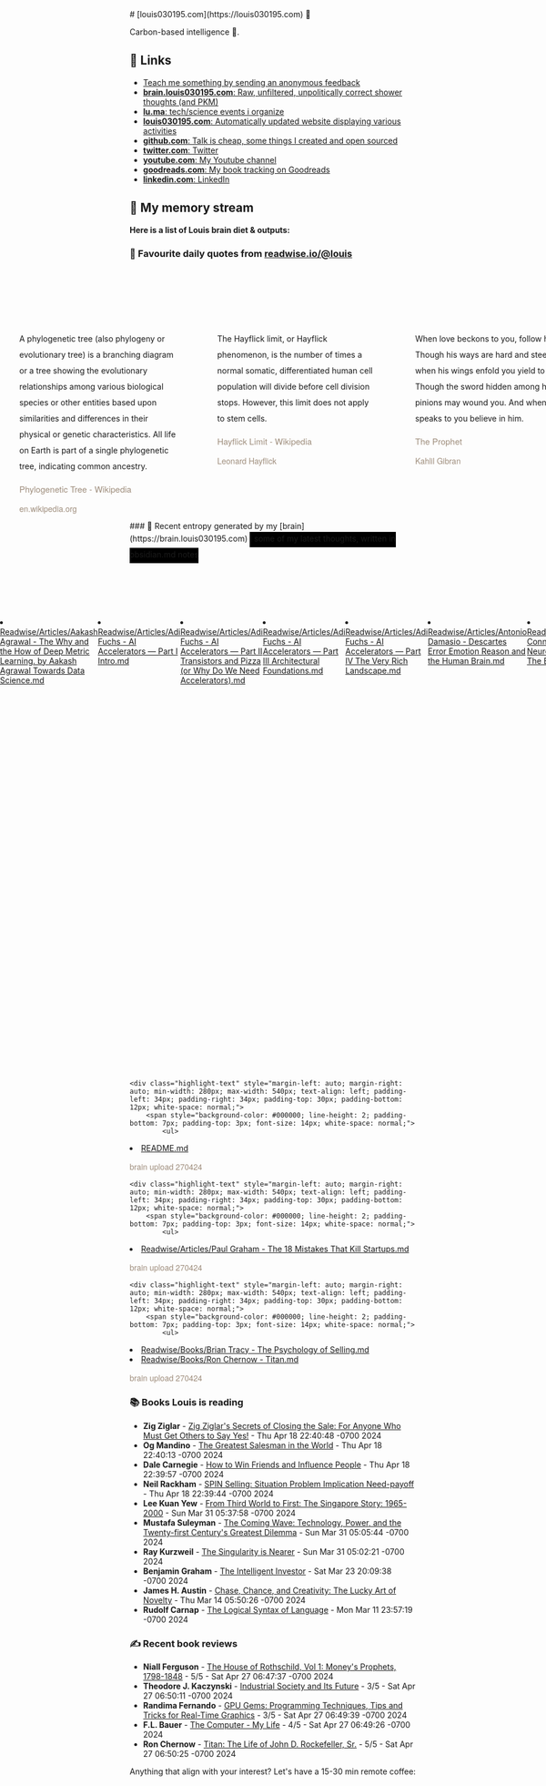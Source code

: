 <link rel="shortcut icon" href="/favicon.ico">
# [louis030195.com](https://louis030195.com) 🤔

Carbon-based intelligence 🐒. 

## 🔗 Links

- [Teach me something by sending an anonymous feedback](https://www.admonymous.co/louis030195)
- [**brain.louis030195.com**: Raw, unfiltered, unpolitically correct shower thoughts (and PKM)](https://brain.louis030195.com)
- [**lu.ma**: tech/science events i organize](https://lu.ma/u/louis030195/events?past=1)
- [**louis030195.com**: Automatically updated website displaying various activities](https://louis030195.com)
- [**github.com**: Talk is cheap, some things I created and open sourced](https://github.com/louis030195)
- [**twitter.com**: Twitter](https://twitter.com/@louis030195)
- [**youtube.com**: My Youtube channel](https://www.youtube.com/channel/UCQyHp-A6Y4hwRt7qmi_TYOQ)
- [**goodreads.com**: My book tracking on Goodreads](https://www.goodreads.com/user/show/103091881-louis-beaumont)
- [**linkedin.com**: LinkedIn](https://www.linkedin.com/in/louis030195)

## 🌊 My memory stream

**Here is a list of Louis brain diet & outputs:**

### 👋 Favourite daily quotes from [readwise.io/@louis](https://readwise.io/@louis)
<div class="some-highlights" style="display: flex;
  margin-left: -50vw;
  left: 50%;
  overflow-x: scroll;
  width: 100vw;
  position: relative; margin-top: 6rem;">
<div class="highlight-text" style="margin-left: auto; margin-right: auto; min-width: 280px; max-width: 540px; text-align: left; padding-left: 34px; padding-right: 34px; padding-top: 30px; padding-bottom: 12px; white-space: normal;">
<span style="background-color: transparent; line-height: 2; padding-bottom: 7px; padding-top: 3px; font-size: 14px; white-space: normal;">
          A phylogenetic tree (also phylogeny or evolutionary tree) is a branching diagram or a tree showing the evolutionary relationships among various biological species or other entities based upon similarities and differences in their physical or genetic characteristics. All life on Earth is part of a single phylogenetic tree, indicating common ancestry.
        </span>
<div style="font-family: Helvetica, Arial, sans-serif;">
<div style='font-size: 14px; margin-bottom: 0; margin-top: 10px; font-family: "Raleway", "HelveticaNeue", "Helvetica Neue", Helvetica, Arial, sans-serif; white-space: normal; font-display: swap;'>
<p style="margin-bottom: 0; font-size: 15px; margin-bottom: 2px; color: #9f8e7d">Phylogenetic Tree - Wikipedia</p>
<p style="margin-bottom: 0; color: #9f8e7d">en.wikipedia.org</p>
</div>
</div>
</div>
<div class="highlight-text" style="margin-left: auto; margin-right: auto; min-width: 280px; max-width: 540px; text-align: left; padding-left: 34px; padding-right: 34px; padding-top: 30px; padding-bottom: 12px; white-space: normal;">
<span style="background-color: transparent; line-height: 2; padding-bottom: 7px; padding-top: 3px; font-size: 14px; white-space: normal;">
          The Hayflick limit, or Hayflick phenomenon, is the number of times a normal somatic, differentiated human cell population will divide before cell division stops. However, this limit does not apply to stem cells.
        </span>
<div style="font-family: Helvetica, Arial, sans-serif;">
<div style='font-size: 14px; margin-bottom: 0; margin-top: 10px; font-family: "Raleway", "HelveticaNeue", "Helvetica Neue", Helvetica, Arial, sans-serif; white-space: normal; font-display: swap;'>
<p style="margin-bottom: 0; font-size: 15px; margin-bottom: 2px; color: #9f8e7d">Hayflick Limit - Wikipedia</p>
<p style="margin-bottom: 0; color: #9f8e7d">Leonard Hayflick</p>
</div>
</div>
</div>
<div class="highlight-text" style="margin-left: auto; margin-right: auto; min-width: 280px; max-width: 540px; text-align: left; padding-left: 34px; padding-right: 34px; padding-top: 30px; padding-bottom: 12px; white-space: normal;">
<span style="background-color: transparent; line-height: 2; padding-bottom: 7px; padding-top: 3px; font-size: 14px; white-space: normal;">
          When love beckons to you, follow him, Though his ways are hard and steep. And when his wings enfold you yield to him, Though the sword hidden among his pinions may wound you. And when he speaks to you believe in him.
        </span>
<div style="font-family: Helvetica, Arial, sans-serif;">
<div style='font-size: 14px; margin-bottom: 0; margin-top: 10px; font-family: "Raleway", "HelveticaNeue", "Helvetica Neue", Helvetica, Arial, sans-serif; white-space: normal; font-display: swap;'>
<p style="margin-bottom: 0; font-size: 15px; margin-bottom: 2px; color: #9f8e7d">The Prophet</p>
<p style="margin-bottom: 0; color: #9f8e7d">Kahlil Gibran</p>
</div>
</div>
</div>
</div>
### 🧠 Recent entropy generated by my [brain](https://brain.louis030195.com)
<span style="background-color: #000000; line-height: 2; padding-bottom: 7px; padding-top: 3px; font-size: 14px; white-space: normal;">
    ℹ️ some of my latest thoughts, written in obsidian.md notes
</span>
<div class="some-highlights" style="display: flex;
    margin-left: -50vw;
    left: 50%;
    overflow-x: scroll;
    width: 100vw;
    position: relative; margin-top: 6rem;">
    
    <div class="highlight-text" style="margin-left: auto; margin-right: auto; min-width: 280px; max-width: 540px; text-align: left; padding-left: 34px; padding-right: 34px; padding-top: 30px; padding-bottom: 12px; white-space: normal;">
        <span style="background-color: #000000; line-height: 2; padding-bottom: 7px; padding-top: 3px; font-size: 14px; white-space: normal;">
            <ul>
<li><a href="https://brain.louis030195.com/Readwise/Articles/Aakash%20Agrawal%20-%20The%20Why%20and%20the%20How%20of%20Deep%20Metric%20Learning.%20%20by%20Aakash%20Agrawal%20%20Towards%20Data%20Science.md">Readwise/Articles/Aakash Agrawal - The Why and the How of Deep Metric Learning.  by Aakash Agrawal  Towards Data Science.md</a></li>
<li><a href="https://brain.louis030195.com/Readwise/Articles/Adi%20Fuchs%20-%20AI%20Accelerators%20%E2%80%94%20Part%20I%20Intro.md">Readwise/Articles/Adi Fuchs - AI Accelerators — Part I Intro.md</a></li>
<li><a href="https://brain.louis030195.com/Readwise/Articles/Adi%20Fuchs%20-%20AI%20Accelerators%20%E2%80%94%20Part%20II%20Transistors%20and%20Pizza%20%28or%20Why%20Do%20We%20Need%20Accelerators%29.md">Readwise/Articles/Adi Fuchs - AI Accelerators — Part II Transistors and Pizza (or Why Do We Need Accelerators).md</a></li>
<li><a href="https://brain.louis030195.com/Readwise/Articles/Adi%20Fuchs%20-%20AI%20Accelerators%20%E2%80%94%20Part%20III%20Architectural%20Foundations.md">Readwise/Articles/Adi Fuchs - AI Accelerators — Part III Architectural Foundations.md</a></li>
<li><a href="https://brain.louis030195.com/Readwise/Articles/Adi%20Fuchs%20-%20AI%20Accelerators%20%E2%80%94%20Part%20IV%20The%20Very%20Rich%20Landscape.md">Readwise/Articles/Adi Fuchs - AI Accelerators — Part IV The Very Rich Landscape.md</a></li>
<li><a href="https://brain.louis030195.com/Readwise/Articles/Antonio%20Damasio%20-%20Descartes%20Error%20Emotion%20Reason%20and%20the%20Human%20Brain.md">Readwise/Articles/Antonio Damasio - Descartes Error Emotion Reason and the Human Brain.md</a></li>
<li><a href="https://brain.louis030195.com/Readwise/Articles/Barry%20Connors%20-%20Neuroscience%20Exploring%20The%20Brain.md">Readwise/Articles/Barry Connors - Neuroscience Exploring The Brain.md</a></li>
<li><a href="https://brain.louis030195.com/Readwise/Articles/Bill%20Walsh%20-%20The%20Score%20Takes%20Care%20of%20Itself.md">Readwise/Articles/Bill Walsh - The Score Takes Care of Itself.md</a></li>
<li><a href="https://brain.louis030195.com/Readwise/Articles/Blueprint%20-%20DONT_DIE_by_Zero.md">Readwise/Articles/Blueprint - DONT_DIE_by_Zero.md</a></li>
<li><a href="https://brain.louis030195.com/Readwise/Articles/Carnegie%2C%20Dale%20Breckenridge%20-%20The%20Art%20of%20Public%20Speaking.md">Readwise/Articles/Carnegie, Dale Breckenridge - The Art of Public Speaking.md</a></li>
<li><a href="https://brain.louis030195.com/Readwise/Articles/David%20Deida%20-%20The%20Way%20of%20the%20Superior%20Man%20A%20Spiritual%20Guide%20to%20Mastering%20the%20Challenges%20of%20Women%20-%20%20Work%20-%20%20and%20Sexual%20Desire.md">Readwise/Articles/David Deida - The Way of the Superior Man A Spiritual Guide to Mastering the Challenges of Women -  Work -  and Sexual Desire.md</a></li>
<li><a href="https://brain.louis030195.com/Readwise/Articles/Eric%20Kandel%20-%20Principles%20of%20Neural%20Science.md">Readwise/Articles/Eric Kandel - Principles of Neural Science.md</a></li>
<li><a href="https://brain.louis030195.com/Readwise/Articles/Google%20Search%20-%20PageRank%20-%20Wikipedia.md">Readwise/Articles/Google Search - PageRank - Wikipedia.md</a></li>
<li><a href="https://brain.louis030195.com/Readwise/Articles/Hugo%20Touvron%2C%20Thibaut%20Lavril%2C%20Gautier%20Izacard%2C%20Xavier%20Martinet%2C%20Marie-Anne%20Lachaux%2C%20Timoth%C3%A9e%20Lacroix%2C%20Baptiste%20Rozi%C3%A8re%2C%20Naman%20Goyal%2C%20Eric%20Hambro%2C%20Faisal%20Azhar%2C%20Aurelien%20Rodriguez%2C%20Armand%20Joulin%2C%20Edouard%20Grave%2C%20Guillaume%20Lample%20-%20LLaMA%20Open%20and%20Effici.md">Readwise/Articles/Hugo Touvron, Thibaut Lavril, Gautier Izacard, Xavier Martinet, Marie-Anne Lachaux, Timothée Lacroix, Baptiste Rozière, Naman Goyal, Eric Hambro, Faisal Azhar, Aurelien Rodriguez, Armand Joulin, Edouard Grave, Guillaume Lample - LLaMA Open and Effici.md</a></li>
<li><a href="https://brain.louis030195.com/Readwise/Articles/Jessica%20Livingston%20-%20Founders%20at%20Work.md">Readwise/Articles/Jessica Livingston - Founders at Work.md</a></li>
<li><a href="https://brain.louis030195.com/Readwise/Articles/Jiayu%20Ding%2C%20Shuming%20Ma%2C%20Li%20Dong%2C%20Xingxing%20Zhang%2C%20Shaohan%20Huang%2C%20Wenhui%20Wang%2C%20Furu%20Wei%20-%20LongNet%20Scaling%20Transformers%20to%201%20-%20000%20-%20000%20-%20000%20Tokens.md">Readwise/Articles/Jiayu Ding, Shuming Ma, Li Dong, Xingxing Zhang, Shaohan Huang, Wenhui Wang, Furu Wei - LongNet Scaling Transformers to 1 - 000 - 000 - 000 Tokens.md</a></li>
<li><a href="https://brain.louis030195.com/Readwise/Articles/Jim%20Paul%20-%20What%20I%20Learned%20LOSING%20A%20MILLION%20DOLLARS.md">Readwise/Articles/Jim Paul - What I Learned LOSING A MILLION DOLLARS.md</a></li>
<li><a href="https://brain.louis030195.com/Readwise/Articles/Kapil%20Gupta%20-%20Direct%20Truth%20Uncompromising%20-%20%20Non-Prescriptive%20Truths%20to%20the%20Enduring%20Questions%20of%20Life.md">Readwise/Articles/Kapil Gupta - Direct Truth Uncompromising -  Non-Prescriptive Truths to the Enduring Questions of Life.md</a></li>
<li><a href="https://brain.louis030195.com/Readwise/Articles/Konrad%20Zuse%20-%20The%20Computer%20My%20Life.md">Readwise/Articles/Konrad Zuse - The Computer My Life.md</a></li>
<li><a href="https://brain.louis030195.com/Readwise/Articles/Murray%2C%20Charles%20%26%20Cox%2C%20Catherine%20Bly%20-%20Apollo%20The%20Race%20to%20the%20Moon.md">Readwise/Articles/Murray, Charles & Cox, Catherine Bly - Apollo The Race to the Moon.md</a></li>
<li><a href="https://brain.louis030195.com/Readwise/Articles/Paul%20Graham%20-%20How%20People%20Get%20Rich%20Now.md">Readwise/Articles/Paul Graham - How People Get Rich Now.md</a></li>
<li><a href="https://brain.louis030195.com/Readwise/Articles/Paul%20Graham%20-%20How%20to%20Convince%20Investors.md">Readwise/Articles/Paul Graham - How to Convince Investors.md</a></li>
<li><a href="https://brain.louis030195.com/Readwise/Articles/Paul%20Graham%20-%20How%20to%20Do%20Great%20Work.md">Readwise/Articles/Paul Graham - How to Do Great Work.md</a></li>
<li><a href="https://brain.louis030195.com/Readwise/Articles/Paul%20Graham%20-%20How%20to%20Get%20Startup%20Ideas.md">Readwise/Articles/Paul Graham - How to Get Startup Ideas.md</a></li>
<li><a href="https://brain.louis030195.com/Readwise/Articles/Paul%20Graham%20-%20How%20to%20Think%20for%20Yourself.md">Readwise/Articles/Paul Graham - How to Think for Yourself.md</a></li>
<li><a href="https://brain.louis030195.com/Readwise/Articles/Paul%20Graham%20-%20How%20to%20Work%20Hard.md">Readwise/Articles/Paul Graham - How to Work Hard.md</a></li>
<li><a href="https://brain.louis030195.com/Readwise/Articles/Paul%20Graham%20-%20How%20to%20Write%20Usefully.md">Readwise/Articles/Paul Graham - How to Write Usefully.md</a></li>
<li><a href="https://brain.louis030195.com/Readwise/Articles/Paul%20Graham%20-%20Superlinear%20Returns.md">Readwise/Articles/Paul Graham - Superlinear Returns.md</a></li>
<li><a href="https://brain.louis030195.com/Readwise/Articles/Paul%20Graham%20-%20The%20Need%20to%20Read.md">Readwise/Articles/Paul Graham - The Need to Read.md</a></li>
<li><a href="https://brain.louis030195.com/Readwise/Articles/Paul%20Graham%20-%20Why%20Nerds%20Are%20Unpopular.md">Readwise/Articles/Paul Graham - Why Nerds Are Unpopular.md</a></li>
<li><a href="https://brain.louis030195.com/Readwise/Articles/Rajesh%20P.%20N.%20Rao%20-%20Brain-%C2%ADComputer%20Interfacing%20An%20Introduction.md">Readwise/Articles/Rajesh P. N. Rao - Brain-­Computer Interfacing An Introduction.md</a></li>
<li><a href="https://brain.louis030195.com/Readwise/Articles/Robert%20Henri%20-%20The%20Art%20Spirit.md">Readwise/Articles/Robert Henri - The Art Spirit.md</a></li>
<li><a href="https://brain.louis030195.com/Readwise/Articles/Sam%20Altman%20-%20How%20to%20Be%20Successful.md">Readwise/Articles/Sam Altman - How to Be Successful.md</a></li>
<li><a href="https://brain.louis030195.com/Readwise/Articles/Terms%20of%20Use%20and%20Privacy%20Policy%20-%20Lax%E2%80%93Friedrichs%20Method%20-%20Wikipedia.md">Readwise/Articles/Terms of Use and Privacy Policy - Lax–Friedrichs Method - Wikipedia.md</a></li>
<li><a href="https://brain.louis030195.com/Readwise/Articles/The%20Atlantic%20-%20Of%20God%20and%20Machines.md">Readwise/Articles/The Atlantic - Of God and Machines.md</a></li>
<li><a href="https://brain.louis030195.com/Readwise/Articles/Thomas%20Kuhn%20-%20The%20Structure%20of%20Scientific%20Revolutions.md">Readwise/Articles/Thomas Kuhn - The Structure of Scientific Revolutions.md</a></li>
<li><a href="https://brain.louis030195.com/Readwise/Articles/Tri%20Dao%2C%20Daniel%20Y.%20Fu%2C%20Stefano%20Ermon%2C%20Atri%20Rudra%2C%20Christopher%20R%C3%A9%20-%20FlashAttention%20Fast%20and%20Memory-Efficient%20Exact%20Attention%20with%0A%20%20IO-Awareness.md">Readwise/Articles/Tri Dao, Daniel Y. Fu, Stefano Ermon, Atri Rudra, Christopher Ré - FlashAttention Fast and Memory-Efficient Exact Attention with
  IO-Awareness.md</a></li>
<li><a href="https://brain.louis030195.com/Readwise/Articles/Unknown%20-%20The%20Autobiography%20of%20Martin%20Luther%20King%20-%20%20Jr..md">Readwise/Articles/Unknown - The Autobiography of Martin Luther King -  Jr..md</a></li>
<li><a href="https://brain.louis030195.com/Readwise/Articles/academy.binance.com%20-%20Initial%20Exchange%20Offering%20%28IEO%29%20%20Binance%20Academy.md">Readwise/Articles/academy.binance.com - Initial Exchange Offering (IEO)  Binance Academy.md</a></li>
<li><a href="https://brain.louis030195.com/Readwise/Articles/academy.binance.com%20-%20What%20Is%20an%20ICO%20%28Initial%20Coin%20Offering%29%20%20Binance%20Academy.md">Readwise/Articles/academy.binance.com - What Is an ICO (Initial Coin Offering)  Binance Academy.md</a></li>
<li><a href="https://brain.louis030195.com/Readwise/Articles/accel.com%20-%20Accel%20-%20Prepared%20Mind%20The%20Insurtech%20Landscape%20and%20Five%20Predictions%20for%20the%20Future.md">Readwise/Articles/accel.com - Accel - Prepared Mind The Insurtech Landscape and Five Predictions for the Future.md</a></li>
<li><a href="https://brain.louis030195.com/Readwise/Articles/atcold.github.io%20-%20Joint%20Embedding%20Methods%20-%20Contrastive%20%C2%B7%20Deep%20Learning.md">Readwise/Articles/atcold.github.io - Joint Embedding Methods - Contrastive · Deep Learning.md</a></li>
<li><a href="https://brain.louis030195.com/Readwise/Articles/brilliant.org%20-%20The%20Tower%20of%20Lire%20%20Brilliant.md">Readwise/Articles/brilliant.org - The Tower of Lire  Brilliant.md</a></li>
<li><a href="https://brain.louis030195.com/Readwise/Articles/default%20-%20Samurai.wps.md">Readwise/Articles/default - Samurai.wps.md</a></li>
<li><a href="https://brain.louis030195.com/Readwise/Articles/dentonsventurebeyond.com%20-%20SAFEs%20-%20Dentons%20ventureBeyond.md">Readwise/Articles/dentonsventurebeyond.com - SAFEs - Dentons ventureBeyond.md</a></li>
<li><a href="https://brain.louis030195.com/Readwise/Articles/embryo.asu.edu%20-%20John%20Von%20Neumann%27s%20Cellular%20Automata%20%20the%20Embryo%20Project%20Encyclopedia.md">Readwise/Articles/embryo.asu.edu - John Von Neumann's Cellular Automata  the Embryo Project Encyclopedia.md</a></li>
<li><a href="https://brain.louis030195.com/Readwise/Articles/en.wikipedia.org%20-%20Air%20Gap%20%28Networking%29%20-%20Wikipedia.md">Readwise/Articles/en.wikipedia.org - Air Gap (Networking) - Wikipedia.md</a></li>
<li><a href="https://brain.louis030195.com/Readwise/Articles/en.wikipedia.org%20-%20Apoptosis%20-%20Wikipedia.md">Readwise/Articles/en.wikipedia.org - Apoptosis - Wikipedia.md</a></li>
<li><a href="https://brain.louis030195.com/Readwise/Articles/en.wikipedia.org%20-%20Backpropagation%20Through%20Time%20-%20Wikipedia.md">Readwise/Articles/en.wikipedia.org - Backpropagation Through Time - Wikipedia.md</a></li>
<li><a href="https://brain.louis030195.com/Readwise/Articles/en.wikipedia.org%20-%20Bessel%27s%20Correction%20-%20Wikipedia.md">Readwise/Articles/en.wikipedia.org - Bessel's Correction - Wikipedia.md</a></li>
<li><a href="https://brain.louis030195.com/Readwise/Articles/en.wikipedia.org%20-%20Cellular%20Automaton%20-%20Wikipedia.md">Readwise/Articles/en.wikipedia.org - Cellular Automaton - Wikipedia.md</a></li>
<li><a href="https://brain.louis030195.com/Readwise/Articles/en.wikipedia.org%20-%20Chinese%20Room%20-%20Wikipedia.md">Readwise/Articles/en.wikipedia.org - Chinese Room - Wikipedia.md</a></li>
<li><a href="https://brain.louis030195.com/Readwise/Articles/en.wikipedia.org%20-%20Clinical%20Trial%20-%20Wikipedia-2.md">Readwise/Articles/en.wikipedia.org - Clinical Trial - Wikipedia-2.md</a></li>
<li><a href="https://brain.louis030195.com/Readwise/Articles/en.wikipedia.org%20-%20Clinical%20Trial%20-%20Wikipedia.md">Readwise/Articles/en.wikipedia.org - Clinical Trial - Wikipedia.md</a></li>
<li><a href="https://brain.louis030195.com/Readwise/Articles/en.wikipedia.org%20-%20Consensus%20%28Computer%20Science%29%20-%20Wikipedia.md">Readwise/Articles/en.wikipedia.org - Consensus (Computer Science) - Wikipedia.md</a></li>
<li><a href="https://brain.louis030195.com/Readwise/Articles/en.wikipedia.org%20-%20Conway%27s%20Game%20of%20Life%20-%20Wikipedia.md">Readwise/Articles/en.wikipedia.org - Conway's Game of Life - Wikipedia.md</a></li>
<li><a href="https://brain.louis030195.com/Readwise/Articles/en.wikipedia.org%20-%20DNA%20and%20RNA%20Codon%20Tables%20-%20Wikipedia.md">Readwise/Articles/en.wikipedia.org - DNA and RNA Codon Tables - Wikipedia.md</a></li>
<li><a href="https://brain.louis030195.com/Readwise/Articles/en.wikipedia.org%20-%20Differentiable%20Function%20-%20Wikipedia.md">Readwise/Articles/en.wikipedia.org - Differentiable Function - Wikipedia.md</a></li>
<li><a href="https://brain.louis030195.com/Readwise/Articles/en.wikipedia.org%20-%20Dynamic%20Random-Access%20Memory%20-%20Wikipedia.md">Readwise/Articles/en.wikipedia.org - Dynamic Random-Access Memory - Wikipedia.md</a></li>
<li><a href="https://brain.louis030195.com/Readwise/Articles/en.wikipedia.org%20-%20Ecological%20Pyramid%20-%20Wikipedia.md">Readwise/Articles/en.wikipedia.org - Ecological Pyramid - Wikipedia.md</a></li>
<li><a href="https://brain.louis030195.com/Readwise/Articles/en.wikipedia.org%20-%20Electron%20Gun%20-%20Wikipedia.md">Readwise/Articles/en.wikipedia.org - Electron Gun - Wikipedia.md</a></li>
<li><a href="https://brain.louis030195.com/Readwise/Articles/en.wikipedia.org%20-%20Electron%20Microscope%20-%20Wikipedia.md">Readwise/Articles/en.wikipedia.org - Electron Microscope - Wikipedia.md</a></li>
<li><a href="https://brain.louis030195.com/Readwise/Articles/en.wikipedia.org%20-%20Inflection%20Point%20-%20Wikipedia.md">Readwise/Articles/en.wikipedia.org - Inflection Point - Wikipedia.md</a></li>
<li><a href="https://brain.louis030195.com/Readwise/Articles/en.wikipedia.org%20-%20Isomorphism%20-%20Wikipedia.md">Readwise/Articles/en.wikipedia.org - Isomorphism - Wikipedia.md</a></li>
<li><a href="https://brain.louis030195.com/Readwise/Articles/en.wikipedia.org%20-%20Lamarckism%20-%20Wikipedia.md">Readwise/Articles/en.wikipedia.org - Lamarckism - Wikipedia.md</a></li>
<li><a href="https://brain.louis030195.com/Readwise/Articles/en.wikipedia.org%20-%20Linear%20Subspace%20-%20Wikipedia.md">Readwise/Articles/en.wikipedia.org - Linear Subspace - Wikipedia.md</a></li>
<li><a href="https://brain.louis030195.com/Readwise/Articles/en.wikipedia.org%20-%20Metcalfe%27s%20Law%20-%20Wikipedia.md">Readwise/Articles/en.wikipedia.org - Metcalfe's Law - Wikipedia.md</a></li>
<li><a href="https://brain.louis030195.com/Readwise/Articles/en.wikipedia.org%20-%20Monotonic%20Function%20-%20Wikipedia.md">Readwise/Articles/en.wikipedia.org - Monotonic Function - Wikipedia.md</a></li>
<li><a href="https://brain.louis030195.com/Readwise/Articles/en.wikipedia.org%20-%20Moravec%27s%20Paradox%20-%20Wikipedia.md">Readwise/Articles/en.wikipedia.org - Moravec's Paradox - Wikipedia.md</a></li>
<li><a href="https://brain.louis030195.com/Readwise/Articles/en.wikipedia.org%20-%20Neuroprosthetics%20-%20Wikipedia.md">Readwise/Articles/en.wikipedia.org - Neuroprosthetics - Wikipedia.md</a></li>
<li><a href="https://brain.louis030195.com/Readwise/Articles/en.wikipedia.org%20-%20Non-Volatile%20Random-Access%20Memory%20-%20Wikipedia.md">Readwise/Articles/en.wikipedia.org - Non-Volatile Random-Access Memory - Wikipedia.md</a></li>
<li><a href="https://brain.louis030195.com/Readwise/Articles/en.wikipedia.org%20-%20Nonviolent%20Communication%20-%20Wikipedia.md">Readwise/Articles/en.wikipedia.org - Nonviolent Communication - Wikipedia.md</a></li>
<li><a href="https://brain.louis030195.com/Readwise/Articles/en.wikipedia.org%20-%20Parallax%20-%20Wikipedia.md">Readwise/Articles/en.wikipedia.org - Parallax - Wikipedia.md</a></li>
<li><a href="https://brain.louis030195.com/Readwise/Articles/en.wikipedia.org%20-%20Philosophy%20of%20Mind%20-%20Wikipedia.md">Readwise/Articles/en.wikipedia.org - Philosophy of Mind - Wikipedia.md</a></li>
<li><a href="https://brain.louis030195.com/Readwise/Articles/en.wikipedia.org%20-%20Procrustes%20Analysis%20-%20Wikipedia.md">Readwise/Articles/en.wikipedia.org - Procrustes Analysis - Wikipedia.md</a></li>
<li><a href="https://brain.louis030195.com/Readwise/Articles/en.wikipedia.org%20-%20Procrustes%20Transformation%20-%20Wikipedia.md">Readwise/Articles/en.wikipedia.org - Procrustes Transformation - Wikipedia.md</a></li>
<li><a href="https://brain.louis030195.com/Readwise/Articles/en.wikipedia.org%20-%20Radioactive%20Decay%20-%20Wikipedia.md">Readwise/Articles/en.wikipedia.org - Radioactive Decay - Wikipedia.md</a></li>
<li><a href="https://brain.louis030195.com/Readwise/Articles/en.wikipedia.org%20-%20Roko%27s%20Basilisk%20-%20Wikipedia.md">Readwise/Articles/en.wikipedia.org - Roko's Basilisk - Wikipedia.md</a></li>
<li><a href="https://brain.louis030195.com/Readwise/Articles/en.wikipedia.org%20-%20Saadi%20Shirazi%20-%20Wikipedia.md">Readwise/Articles/en.wikipedia.org - Saadi Shirazi - Wikipedia.md</a></li>
<li><a href="https://brain.louis030195.com/Readwise/Articles/en.wikipedia.org%20-%20Savior%20Sibling%20-%20Wikipedia.md">Readwise/Articles/en.wikipedia.org - Savior Sibling - Wikipedia.md</a></li>
<li><a href="https://brain.louis030195.com/Readwise/Articles/en.wikipedia.org%20-%20Self-Assembly%20-%20Wikipedia.md">Readwise/Articles/en.wikipedia.org - Self-Assembly - Wikipedia.md</a></li>
<li><a href="https://brain.louis030195.com/Readwise/Articles/en.wikipedia.org%20-%20Self-Concept%20-%20Wikipedia.md">Readwise/Articles/en.wikipedia.org - Self-Concept - Wikipedia.md</a></li>
<li><a href="https://brain.louis030195.com/Readwise/Articles/en.wikipedia.org%20-%20Ship%20of%20Theseus%20-%20Wikipedia.md">Readwise/Articles/en.wikipedia.org - Ship of Theseus - Wikipedia.md</a></li>
<li><a href="https://brain.louis030195.com/Readwise/Articles/en.wikipedia.org%20-%20Shor%27s%20Algorithm%20-%20Wikipedia.md">Readwise/Articles/en.wikipedia.org - Shor's Algorithm - Wikipedia.md</a></li>
<li><a href="https://brain.louis030195.com/Readwise/Articles/en.wikipedia.org%20-%20Simple%20Agreement%20for%20Future%20Equity%20-%20Wikipedia.md">Readwise/Articles/en.wikipedia.org - Simple Agreement for Future Equity - Wikipedia.md</a></li>
<li><a href="https://brain.louis030195.com/Readwise/Articles/en.wikipedia.org%20-%20Softmax%20Function%20-%20Wikipedia.md">Readwise/Articles/en.wikipedia.org - Softmax Function - Wikipedia.md</a></li>
<li><a href="https://brain.louis030195.com/Readwise/Articles/en.wikipedia.org%20-%20Static%20Random-Access%20Memory%20-%20Wikipedia.md">Readwise/Articles/en.wikipedia.org - Static Random-Access Memory - Wikipedia.md</a></li>
<li><a href="https://brain.louis030195.com/Readwise/Articles/en.wikipedia.org%20-%20Surface%20of%20Revolution%20-%20Wikipedia.md">Readwise/Articles/en.wikipedia.org - Surface of Revolution - Wikipedia.md</a></li>
<li><a href="https://brain.louis030195.com/Readwise/Articles/en.wikipedia.org%20-%20Theory%20of%20Mind%20-%20Wikipedia.md">Readwise/Articles/en.wikipedia.org - Theory of Mind - Wikipedia.md</a></li>
<li><a href="https://brain.louis030195.com/Readwise/Articles/en.wikipedia.org%20-%20Turing%20Completeness%20-%20Wikipedia-2.md">Readwise/Articles/en.wikipedia.org - Turing Completeness - Wikipedia-2.md</a></li>
<li><a href="https://brain.louis030195.com/Readwise/Articles/en.wikipedia.org%20-%20Turing%20Completeness%20-%20Wikipedia.md">Readwise/Articles/en.wikipedia.org - Turing Completeness - Wikipedia.md</a></li>
<li><a href="https://brain.louis030195.com/Readwise/Articles/ethereum.org%20-%20Proof-of-Stake%20%28PoS%29%20%20ethereum.org.md">Readwise/Articles/ethereum.org - Proof-of-Stake (PoS)  ethereum.org.md</a></li>
<li><a href="https://brain.louis030195.com/Readwise/Articles/fictivekin.github.io%20-%20Luck%20and%20the%20Entrepreneur%20The%20four%20kinds%20of%20luck.md">Readwise/Articles/fictivekin.github.io - Luck and the Entrepreneur The four kinds of luck.md</a></li>
<li><a href="https://brain.louis030195.com/Readwise/Articles/forum.effectivealtruism.org%20-%20Unilateralist%27s%20Curse%20-%20EA%20Forum.md">Readwise/Articles/forum.effectivealtruism.org - Unilateralist's Curse - EA Forum.md</a></li>
<li><a href="https://brain.louis030195.com/Readwise/Articles/fs.blog%20-%20A%20Wandering%20Mind%20How%20Travel%20Can%20Change%20the%20Way%20You%20Think.md">Readwise/Articles/fs.blog - A Wandering Mind How Travel Can Change the Way You Think.md</a></li>
<li><a href="https://brain.louis030195.com/Readwise/Articles/fs.blog%20-%20The%20Four%20Types%20of%20Relationships.md">Readwise/Articles/fs.blog - The Four Types of Relationships.md</a></li>
<li><a href="https://brain.louis030195.com/Readwise/Articles/fs.blog%20-%20The%20Metagame%20Think%20One%20Step%20Ahead.md">Readwise/Articles/fs.blog - The Metagame Think One Step Ahead.md</a></li>
<li><a href="https://brain.louis030195.com/Readwise/Articles/healthline.com%20-%20Bone%20Marrow%20Transplant%20Types%20-%20%20Procedure%20%26%20Risks.md">Readwise/Articles/healthline.com - Bone Marrow Transplant Types -  Procedure & Risks.md</a></li>
<li><a href="https://brain.louis030195.com/Readwise/Articles/huggingface.co%20-%20How%20We%20Sped%20Up%20Transformer%20Inference%20100x%20for%20%F0%9F%A4%97%20API%20Customers.md">Readwise/Articles/huggingface.co - How We Sped Up Transformer Inference 100x for 🤗 API Customers.md</a></li>
<li><a href="https://brain.louis030195.com/Readwise/Articles/memorysafety.org%20-%20What%20Is%20Memory%20Safety%20and%20Why%20Does%20It%20Matter.md">Readwise/Articles/memorysafety.org - What Is Memory Safety and Why Does It Matter.md</a></li>
<li><a href="https://brain.louis030195.com/Readwise/Articles/nature.com%20-%20Fasting%20as%20Key%20Tone%20for%20COVID%20Immunity%20-%20Nature%20Metabolism.md">Readwise/Articles/nature.com - Fasting as Key Tone for COVID Immunity - Nature Metabolism.md</a></li>
<li><a href="https://brain.louis030195.com/Readwise/Articles/ncbi.nlm.nih.gov%20-%20Ramadan%20Fasting%20During%20the%20COVID-19%20Pandemic%3B%20Observance%20of%20Health%20-%20%20Nutrition%20and%20Exercise%20Criteria%20for%20Improving%20the%20Immune%20System.md">Readwise/Articles/ncbi.nlm.nih.gov - Ramadan Fasting During the COVID-19 Pandemic; Observance of Health -  Nutrition and Exercise Criteria for Improving the Immune System.md</a></li>
<li><a href="https://brain.louis030195.com/Readwise/Articles/nutrition.bmj.com%20-%20Association%20of%20Periodic%20Fasting%20With%20Lower%20Severity%20of%20COVID-19%20Outcomes%20in%20the%20SARS-CoV-2%20Prevaccine%20Era%20An%20Observational%20Cohort%20From%20the%20INSPIRE%20Registry.md">Readwise/Articles/nutrition.bmj.com - Association of Periodic Fasting With Lower Severity of COVID-19 Outcomes in the SARS-CoV-2 Prevaccine Era An Observational Cohort From the INSPIRE Registry.md</a></li>
<li><a href="https://brain.louis030195.com/Readwise/Articles/pmarchive.com%20-%20Part%201%20Why%20not%20to%20do%20a%20startup.md">Readwise/Articles/pmarchive.com - Part 1 Why not to do a startup.md</a></li>
<li><a href="https://brain.louis030195.com/Readwise/Articles/pmarchive.com%20-%20The%20Psychology%20of%20Entrepreneurial%20Misjudgment%20Biases%201-6.md">Readwise/Articles/pmarchive.com - The Psychology of Entrepreneurial Misjudgment Biases 1-6.md</a></li>
<li><a href="https://brain.louis030195.com/Readwise/Articles/qdrant.tech%20-%20Quantization%20-%20Qdrant.md">Readwise/Articles/qdrant.tech - Quantization - Qdrant.md</a></li>
<li><a href="https://brain.louis030195.com/Readwise/Articles/readwise.io%20-%20Eric-Jorgenson_The-Anthology-of-Balaji.indd.md">Readwise/Articles/readwise.io - Eric-Jorgenson_The-Anthology-of-Balaji.indd.md</a></li>
<li><a href="https://brain.louis030195.com/Readwise/Articles/readwise.io%20-%20Poor_Charlies.md">Readwise/Articles/readwise.io - Poor_Charlies.md</a></li>
<li><a href="https://brain.louis030195.com/Readwise/Articles/readwise.io%20-%20Will_and_Ariel_Durant_-_The_Lessons_of_History.md">Readwise/Articles/readwise.io - Will_and_Ariel_Durant_-_The_Lessons_of_History.md</a></li>
<li><a href="https://brain.louis030195.com/Readwise/Articles/samoburja.com%20-%20Great_Founder_Theory_by_Samo_Burja_2020_Manuscript.md">Readwise/Articles/samoburja.com - Great_Founder_Theory_by_Samo_Burja_2020_Manuscript.md</a></li>
<li><a href="https://brain.louis030195.com/Readwise/Articles/tokens-economy.gitbook.io%20-%20Blockchain%20Consensus%20-%20Consensus.md">Readwise/Articles/tokens-economy.gitbook.io - Blockchain Consensus - Consensus.md</a></li>
<li><a href="https://brain.louis030195.com/Readwise/Articles/tokens-economy.gitbook.io%20-%20Proof%20of%20History%20-%20Consensus.md">Readwise/Articles/tokens-economy.gitbook.io - Proof of History - Consensus.md</a></li>
<li><a href="https://brain.louis030195.com/Readwise/Articles/tokens-economy.gitbook.io%20-%20Proof%20of%20Stake%20%28POS%29%20%20Proof%20of%20Presence%20%28PoP%29%20-%20Consensus.md">Readwise/Articles/tokens-economy.gitbook.io - Proof of Stake (POS)  Proof of Presence (PoP) - Consensus.md</a></li>
<li><a href="https://brain.louis030195.com/Readwise/Articles/tokens-economy.gitbook.io%20-%20Proof%20of%20Stake%20%28PoS%29%20-%20Consensus.md">Readwise/Articles/tokens-economy.gitbook.io - Proof of Stake (PoS) - Consensus.md</a></li>
<li><a href="https://brain.louis030195.com/Readwise/Articles/tokens-economy.gitbook.io%20-%20Proof%20of%20Work%20%28PoW%29%20-%20Consensus.md">Readwise/Articles/tokens-economy.gitbook.io - Proof of Work (PoW) - Consensus.md</a></li>
<li><a href="https://brain.louis030195.com/Readwise/Articles/weaviate.io%20-%20Question%20Answering%20-%20OpenAI%20%20Weaviate%20-%20Vector%20Search%20Engine.md">Readwise/Articles/weaviate.io - Question Answering - OpenAI  Weaviate - Vector Search Engine.md</a></li>
<li><a href="https://brain.louis030195.com/Readwise/Articles/wikipedia.org%20-%20Neurorobotics.md">Readwise/Articles/wikipedia.org - Neurorobotics.md</a></li>
<li><a href="https://brain.louis030195.com/Readwise/Articles/ycombinator.com%20-%20Jack%20Dorsey%20on%20the%20Books%20That%20Helped%20Him%20Succeed%20%20Y%20Combinator.md">Readwise/Articles/ycombinator.com - Jack Dorsey on the Books That Helped Him Succeed  Y Combinator.md</a></li>
<li><a href="https://brain.louis030195.com/Readwise/Articles/%C3%BE%C3%BFMarshall%20B.%20Rosenberg%20-%20%C3%BE%C3%BFNonviolent%20Communication%20A%20Language%20of%20Life%20-%20%203rd%20Edition%20Life-Changing%20Tools%20for%20Healthy%20Relationships.md">Readwise/Articles/þÿMarshall B. Rosenberg - þÿNonviolent Communication A Language of Life -  3rd Edition Life-Changing Tools for Healthy Relationships.md</a></li>
<li><a href="https://brain.louis030195.com/Readwise/Articles/%C3%BE%C3%BFsanjay.gupta%20-%20%C3%BE%C3%BFAutonomous%20Systems%20for%20Space%20Exploration.md">Readwise/Articles/þÿsanjay.gupta - þÿAutonomous Systems for Space Exploration.md</a></li>
<li><a href="https://brain.louis030195.com/Readwise/Books/16Personalities%20-%20The%20Architect.md">Readwise/Books/16Personalities - The Architect.md</a></li>
<li><a href="https://brain.louis030195.com/Readwise/Books/1974%20-%20%28Library%20of%20Living%20Philosophers%20XIV.I%29%20Popper%20-%20%20Karl%20R._%20Schlipp%20-%20%20Paul%20-%20The%20Philosophy%20of%20Karl%20Popper.%201-Open%20Court.md">Readwise/Books/1974 - (Library of Living Philosophers XIV.I) Popper -  Karl R._ Schlipp -  Paul - The Philosophy of Karl Popper. 1-Open Court.md</a></li>
<li><a href="https://brain.louis030195.com/Readwise/Books/1999%2C%20W.%20W.%20Norton%20%26%20Company%20-%20Jared%20M.%20Diamond%20-%20Guns%20-%20%20Germs%20and%20Steel.md">Readwise/Books/1999, W. W. Norton & Company - Jared M. Diamond - Guns -  Germs and Steel.md</a></li>
<li><a href="https://brain.louis030195.com/Readwise/Books/2000%20-%20Judea%20Pearl%20-%20Causality_%20Models%20-%20%20Reasoning%20-%20%20and%20Inference-Cambridge%20University%20Press.md">Readwise/Books/2000 - Judea Pearl - Causality_ Models -  Reasoning -  and Inference-Cambridge University Press.md</a></li>
<li><a href="https://brain.louis030195.com/Readwise/Books/2001%2C%20Routledge%20-%20libgen.lc%20-%20Routledge%20Classics%20Ludwig%20Wittgenstein%20-%20Tractatus%20Logico-Philosophicus.md">Readwise/Books/2001, Routledge - libgen.lc - Routledge Classics Ludwig Wittgenstein - Tractatus Logico-Philosophicus.md</a></li>
<li><a href="https://brain.louis030195.com/Readwise/Books/2017%2C%20Columbia%20University%20Press%20-%20Tren%20Griffin%20-%20A%20Dozen%20Lessons%20for%20Entrepreneurs.md">Readwise/Books/2017, Columbia University Press - Tren Griffin - A Dozen Lessons for Entrepreneurs.md</a></li>
<li><a href="https://brain.louis030195.com/Readwise/Books/2018%2C%20Stripe%20Press%20-%20libgen.lc%20-%20Elad%20Gil%20-%20High%20Growth%20Handbook.md">Readwise/Books/2018, Stripe Press - libgen.lc - Elad Gil - High Growth Handbook.md</a></li>
<li><a href="https://brain.louis030195.com/Readwise/Books/A%20History%20Of%20Western%20Philosophy%20-%20Russell%20-%20%20Bertrand.md">Readwise/Books/A History Of Western Philosophy - Russell -  Bertrand.md</a></li>
<li><a href="https://brain.louis030195.com/Readwise/Books/Andrew%20Chen%20-%20The%20Cold%20Start%20Problem.md">Readwise/Books/Andrew Chen - The Cold Start Problem.md</a></li>
<li><a href="https://brain.louis030195.com/Readwise/Books/Benedictus%20de%20Spinoza%20-%20Ethics.md">Readwise/Books/Benedictus de Spinoza - Ethics.md</a></li>
<li><a href="https://brain.louis030195.com/Readwise/Books/Brad%20Feld%20-%20Venture%20Deals%20Be%20Smarter%20Than%20Your%20Lawyer%20and%20Venture%20Capitalist.md">Readwise/Books/Brad Feld - Venture Deals Be Smarter Than Your Lawyer and Venture Capitalist.md</a></li>
<li><a href="https://brain.louis030195.com/Readwise/Books/Breslow%2C%20Ryan%20-%20Fundraising.md">Readwise/Books/Breslow, Ryan - Fundraising.md</a></li>
<li><a href="https://brain.louis030195.com/Readwise/Books/Brian%20Tracy%20-%20The%20Psychology%20of%20Selling.md">Readwise/Books/Brian Tracy - The Psychology of Selling.md</a></li>
<li><a href="https://brain.louis030195.com/Readwise/Books/Bruce%20Lee%20-%20Striking%20Thoughts%20-%20Bruce%20Lee%27s%20Wisdom%20for%20Daily%20Living.md">Readwise/Books/Bruce Lee - Striking Thoughts - Bruce Lee's Wisdom for Daily Living.md</a></li>
<li><a href="https://brain.louis030195.com/Readwise/Books/Bruce%20Lee%27s%20Wisdom%20-%20Striking%20Thoughts.md">Readwise/Books/Bruce Lee's Wisdom - Striking Thoughts.md</a></li>
<li><a href="https://brain.louis030195.com/Readwise/Books/Carl%20Sagan%20-%20Cosmos.md">Readwise/Books/Carl Sagan - Cosmos.md</a></li>
<li><a href="https://brain.louis030195.com/Readwise/Books/Chris%20Voss%20-%20Never%20Split%20the%20Difference%20Negotiating%20as%20if%20Your%20Life%20Depended%20on%20It.md">Readwise/Books/Chris Voss - Never Split the Difference Negotiating as if Your Life Depended on It.md</a></li>
<li><a href="https://brain.louis030195.com/Readwise/Books/Dalio%2C%20Ray%20-%20Principles.md">Readwise/Books/Dalio, Ray - Principles.md</a></li>
<li><a href="https://brain.louis030195.com/Readwise/Books/Dass%2C%20Ram%20-%20Be%20Here%20Now.md">Readwise/Books/Dass, Ram - Be Here Now.md</a></li>
<li><a href="https://brain.louis030195.com/Readwise/Books/Dave%20Farley%20-%20Continuous%20Delivery%20Pipelines%20-%20How%20to%20Build%20Better%20Software%20Faster.md">Readwise/Books/Dave Farley - Continuous Delivery Pipelines - How to Build Better Software Faster.md</a></li>
<li><a href="https://brain.louis030195.com/Readwise/Books/David%20Deutsch%20-%20The%20Beginning%20of%20Infinity.md">Readwise/Books/David Deutsch - The Beginning of Infinity.md</a></li>
<li><a href="https://brain.louis030195.com/Readwise/Books/David%20J.%20Wallin%20-%20Attachment%20in%20Psychotherapy.md">Readwise/Books/David J. Wallin - Attachment in Psychotherapy.md</a></li>
<li><a href="https://brain.louis030195.com/Readwise/Books/David%20M.%20Buss%20-%20The%20Evolution%20of%20Desire%20Strategies%20of%20Human%20Mating.md">Readwise/Books/David M. Buss - The Evolution of Desire Strategies of Human Mating.md</a></li>
<li><a href="https://brain.louis030195.com/Readwise/Books/Dawkins%2C%20Richard%20-%20The%20Extended%20Phenotype%20-%20The%20Long%20Reach%20of%20the%20Gene.md">Readwise/Books/Dawkins, Richard - The Extended Phenotype - The Long Reach of the Gene.md</a></li>
<li><a href="https://brain.louis030195.com/Readwise/Books/Eliezer%20Yudkowsky%20-%20Harry%20Potter%20and%20the%20Methods%20of%20Rationality.md">Readwise/Books/Eliezer Yudkowsky - Harry Potter and the Methods of Rationality.md</a></li>
<li><a href="https://brain.louis030195.com/Readwise/Books/Emily%20Nagoski%20-%20Come%20as%20You%20Are.md">Readwise/Books/Emily Nagoski - Come as You Are.md</a></li>
<li><a href="https://brain.louis030195.com/Readwise/Books/Epictetus%20-%20A%20Selection%20From%20the%20Discourses%20of%20Epictetus.md">Readwise/Books/Epictetus - A Selection From the Discourses of Epictetus.md</a></li>
<li><a href="https://brain.louis030195.com/Readwise/Books/Eric%20Ries%20-%20The%20Lean%20Startup.md">Readwise/Books/Eric Ries - The Lean Startup.md</a></li>
<li><a href="https://brain.louis030195.com/Readwise/Books/Eric%20Schmidt%20%2C%20%20Jonathan%20Rosenberg%20-%20How%20Google%20Works.md">Readwise/Books/Eric Schmidt ,  Jonathan Rosenberg - How Google Works.md</a></li>
<li><a href="https://brain.louis030195.com/Readwise/Books/Erwin%20Schrodinger%20-%20What%20Is%20Life.md">Readwise/Books/Erwin Schrodinger - What Is Life.md</a></li>
<li><a href="https://brain.louis030195.com/Readwise/Books/Esther%20Perel%20-%20Mating%20in%20Captivity%20-%20Reconciling%20the%20Erotic%20and%20the%20Domestic.md">Readwise/Books/Esther Perel - Mating in Captivity - Reconciling the Erotic and the Domestic.md</a></li>
<li><a href="https://brain.louis030195.com/Readwise/Books/Farley%20Dave%20-%20Modern%20Software%20Engineering.md">Readwise/Books/Farley Dave - Modern Software Engineering.md</a></li>
<li><a href="https://brain.louis030195.com/Readwise/Books/Forsgren%2C%20%20Nicole%20Humble%2C%20Jez%20Kim%20-%20Accelerate%20-%20Building%20and%20Scaling%20High%20Performing%20Technology%20Organizations.md">Readwise/Books/Forsgren,  Nicole Humble, Jez Kim - Accelerate - Building and Scaling High Performing Technology Organizations.md</a></li>
<li><a href="https://brain.louis030195.com/Readwise/Books/Frans%20de%20de%20Waal%20-%20Chimpanzee%20Politics.md">Readwise/Books/Frans de de Waal - Chimpanzee Politics.md</a></li>
<li><a href="https://brain.louis030195.com/Readwise/Books/Fran%C3%A7ois%20Chollet%20-%20Deep%20Learning%20With%20Python.md">Readwise/Books/François Chollet - Deep Learning With Python.md</a></li>
<li><a href="https://brain.louis030195.com/Readwise/Books/Friedrich%20Wilhelm%20Nietzsche%20-%20The%20Will%20to%20Power.md">Readwise/Books/Friedrich Wilhelm Nietzsche - The Will to Power.md</a></li>
<li><a href="https://brain.louis030195.com/Readwise/Books/Gary%20Taubes%20-%20Good%20Calories%20-%20%20Bad%20Calories-%20Fats%20-%20%20Carbs%20-%20%20and%20the%20Controversial%20Science%20of%20Diet%20and%20Health.md">Readwise/Books/Gary Taubes - Good Calories -  Bad Calories- Fats -  Carbs -  and the Controversial Science of Diet and Health.md</a></li>
<li><a href="https://brain.louis030195.com/Readwise/Books/Gregory%20Mankiw%20-%20Principles%20of%20Macroeconomics.md">Readwise/Books/Gregory Mankiw - Principles of Macroeconomics.md</a></li>
<li><a href="https://brain.louis030195.com/Readwise/Books/Hamilton%20Helmer%20-%207%20Powers.md">Readwise/Books/Hamilton Helmer - 7 Powers.md</a></li>
<li><a href="https://brain.louis030195.com/Readwise/Books/Jack%20Covert%20-%20The%20100%20Best%20Business%20Books%20of%20All%20Time%20What%20They%20Say%20-%20%20Why%20They%20Matter%20-%20%20and%20How%20They%20Can%20Help%20You.md">Readwise/Books/Jack Covert - The 100 Best Business Books of All Time What They Say -  Why They Matter -  and How They Can Help You.md</a></li>
<li><a href="https://brain.louis030195.com/Readwise/Books/Jack%20Welch%20-%20Jack%20-%20Straight%20From%20the%20Gut.md">Readwise/Books/Jack Welch - Jack - Straight From the Gut.md</a></li>
<li><a href="https://brain.louis030195.com/Readwise/Books/Jared%20Mason%20Diamond%20-%20Why%20Is%20Sex%20Fun%20The%20Evolution%20of%20Human%20Sexuality.md">Readwise/Books/Jared Mason Diamond - Why Is Sex Fun The Evolution of Human Sexuality.md</a></li>
<li><a href="https://brain.louis030195.com/Readwise/Books/Jiddu%20Krishnamurti%20-%20On%20Love%20and%20Loneliness.md">Readwise/Books/Jiddu Krishnamurti - On Love and Loneliness.md</a></li>
<li><a href="https://brain.louis030195.com/Readwise/Books/Jiddu%20Krishnamurti%20-%20The%20Book%20of%20Life%20-%20Daily%20Meditations.md">Readwise/Books/Jiddu Krishnamurti - The Book of Life - Daily Meditations.md</a></li>
<li><a href="https://brain.louis030195.com/Readwise/Books/Jiddu%20Krishnamurti%20-%20Total%20Freedom_%20the%20Essential%20Krishnamurti.md">Readwise/Books/Jiddu Krishnamurti - Total Freedom_ the Essential Krishnamurti.md</a></li>
<li><a href="https://brain.louis030195.com/Readwise/Books/John%20Rockefeller%20-%20John%20D.%20Rockefeller%20on%20Making%20Money%20Advice%20and%20Words%20of%20Wisdom%20on%20Building%20and%20Sharing%20Wealth.md">Readwise/Books/John Rockefeller - John D. Rockefeller on Making Money Advice and Words of Wisdom on Building and Sharing Wealth.md</a></li>
<li><a href="https://brain.louis030195.com/Readwise/Books/Juho%20Makkonen%20-%20The%20Lean%20Marketplace%20A%20Practical%20Guide%20to%20Building%20a%20Successful%20Online%20Marketplace%20Business.md">Readwise/Books/Juho Makkonen - The Lean Marketplace A Practical Guide to Building a Successful Online Marketplace Business.md</a></li>
<li><a href="https://brain.louis030195.com/Readwise/Books/Julia%20Galef%20-%20The%20Scout%20Mindset%20-%20Why%20Some%20People%20See%20Things%20Clearly%20and%20Others%20Don%27t.md">Readwise/Books/Julia Galef - The Scout Mindset - Why Some People See Things Clearly and Others Don't.md</a></li>
<li><a href="https://brain.louis030195.com/Readwise/Books/Kahlil%20Gibran%20-%20The%20Prophet.md">Readwise/Books/Kahlil Gibran - The Prophet.md</a></li>
<li><a href="https://brain.louis030195.com/Readwise/Books/Kapil%20Gupta%20-%20A%20Master%27s%20Secret%20Whispers%20For%20those%20who%20abhor%20the%20noise%20and%20seek%20The%20Truth%20about%20life%20and%20living.md">Readwise/Books/Kapil Gupta - A Master's Secret Whispers For those who abhor the noise and seek The Truth about life and living.md</a></li>
<li><a href="https://brain.louis030195.com/Readwise/Books/Kapil%20Gupta%20-%20Direct%20Truth%20-%20Uncompromising%20-%20%20Non-Prescriptive%20Truths%20to%20the%20Enduring%20Questions%20of%20Life.md">Readwise/Books/Kapil Gupta - Direct Truth - Uncompromising -  Non-Prescriptive Truths to the Enduring Questions of Life.md</a></li>
<li><a href="https://brain.louis030195.com/Readwise/Books/Karl%20Raimund%20Popper%20-%20The%20Logic%20of%20Scientific%20Discovery.md">Readwise/Books/Karl Raimund Popper - The Logic of Scientific Discovery.md</a></li>
<li><a href="https://brain.louis030195.com/Readwise/Books/Kaufman%2C%20Josh%20-%20The%20Personal%20MBA.md">Readwise/Books/Kaufman, Josh - The Personal MBA.md</a></li>
<li><a href="https://brain.louis030195.com/Readwise/Books/Lee%20Kuan%20Yew%20-%20From%20Third%20World%20to%20First%20The%20Singapore%20Story%201965-2000.md">Readwise/Books/Lee Kuan Yew - From Third World to First The Singapore Story 1965-2000.md</a></li>
<li><a href="https://brain.louis030195.com/Readwise/Books/Luca%20Dellanna%20-%20Ergodicity.md">Readwise/Books/Luca Dellanna - Ergodicity.md</a></li>
<li><a href="https://brain.louis030195.com/Readwise/Books/Marcus%20Tullius%20Cicero%20-%20On%20the%20Good%20Life.md">Readwise/Books/Marcus Tullius Cicero - On the Good Life.md</a></li>
<li><a href="https://brain.louis030195.com/Readwise/Books/Mark%20Manson%20-%20Models%20-%20Attract%20Women%20Through%20Honesty.md">Readwise/Books/Mark Manson - Models - Attract Women Through Honesty.md</a></li>
<li><a href="https://brain.louis030195.com/Readwise/Books/Mary%20Roach%20-%20Packing%20for%20Mars%20The%20Curious%20Science%20of%20Life%20in%20the%20Void.md">Readwise/Books/Mary Roach - Packing for Mars The Curious Science of Life in the Void.md</a></li>
<li><a href="https://brain.louis030195.com/Readwise/Books/Matt%20Ridley%20-%20The%20Red%20Queen%20Sex%20and%20the%20Evolution%20of%20Human%20Nature.md">Readwise/Books/Matt Ridley - The Red Queen Sex and the Evolution of Human Nature.md</a></li>
<li><a href="https://brain.louis030195.com/Readwise/Books/Matt%20Ridley%20-%20The%20Red%20Queen.md">Readwise/Books/Matt Ridley - The Red Queen.md</a></li>
<li><a href="https://brain.louis030195.com/Readwise/Books/Michio%20Kaku%20-%20The%20Future%20of%20the%20Mind%20The%20Scientific%20Quest%20to%20Understand%20-%20%20Enhance%20-%20%20and%20Empower%20the%20Mind.md">Readwise/Books/Michio Kaku - The Future of the Mind The Scientific Quest to Understand -  Enhance -  and Empower the Mind.md</a></li>
<li><a href="https://brain.louis030195.com/Readwise/Books/Mohandas%20K.%20Gandhi%2C%20Mahadev%20Desai%2C%20and%20%20Mahadev%20Desai%20-%20An%20Autobiography.md">Readwise/Books/Mohandas K. Gandhi, Mahadev Desai, and  Mahadev Desai - An Autobiography.md</a></li>
<li><a href="https://brain.louis030195.com/Readwise/Books/Morison%2C%20Elting%20Elmore%20-%20Men%20-%20%20Machines%20-%20%20and%20Modern%20Times.md">Readwise/Books/Morison, Elting Elmore - Men -  Machines -  and Modern Times.md</a></li>
<li><a href="https://brain.louis030195.com/Readwise/Books/Nassim%20Nicholas%20Taleb%20-%20The%20Bed%20of%20Procrustes.md">Readwise/Books/Nassim Nicholas Taleb - The Bed of Procrustes.md</a></li>
<li><a href="https://brain.louis030195.com/Readwise/Books/Niall%20Ferguson%20-%20The%20House%20of%20Rothschild%20.%20Money%27s%20Prophets%20-%20%201798-1848.md">Readwise/Books/Niall Ferguson - The House of Rothschild . Money's Prophets -  1798-1848.md</a></li>
<li><a href="https://brain.louis030195.com/Readwise/Books/Nick%20Gray%20-%20The%202-Hour%20Cocktail%20Party.md">Readwise/Books/Nick Gray - The 2-Hour Cocktail Party.md</a></li>
<li><a href="https://brain.louis030195.com/Readwise/Books/Osho%20-%20Courage%20the%20Joy%20of%20Living%20Dangerously.md">Readwise/Books/Osho - Courage the Joy of Living Dangerously.md</a></li>
<li><a href="https://brain.louis030195.com/Readwise/Books/Patrick%20Lencioni%20-%20The%20Five%20Dysfunctions%20of%20a%20Team%20-%20A%20Leadership%20Fable.md">Readwise/Books/Patrick Lencioni - The Five Dysfunctions of a Team - A Leadership Fable.md</a></li>
<li><a href="https://brain.louis030195.com/Readwise/Books/Paul%20Graham%20-%20Hackers%20%26%20Painters%20-%20Big%20Ideas%20From%20the%20Computer%20Age.md">Readwise/Books/Paul Graham - Hackers & Painters - Big Ideas From the Computer Age.md</a></li>
<li><a href="https://brain.louis030195.com/Readwise/Books/Peter%20Phiel%20-%20Zero%20to%20One.md">Readwise/Books/Peter Phiel - Zero to One.md</a></li>
<li><a href="https://brain.louis030195.com/Readwise/Books/Phil%20Knight%20%5BPhil%20Knight%5D%20-%20Shoe%20Dog.md">Readwise/Books/Phil Knight [Phil Knight] - Shoe Dog.md</a></li>
<li><a href="https://brain.louis030195.com/Readwise/Books/Quick%20Passages.md">Readwise/Books/Quick Passages.md</a></li>
<li><a href="https://brain.louis030195.com/Readwise/Books/R.%20Preston%20McAfee%20-%20Introduction%20to%20Economic%20Analysis.md">Readwise/Books/R. Preston McAfee - Introduction to Economic Analysis.md</a></li>
<li><a href="https://brain.louis030195.com/Readwise/Books/Rath%20Tom%20-%20Strengths%20Finder%202.0.md">Readwise/Books/Rath Tom - Strengths Finder 2.0.md</a></li>
<li><a href="https://brain.louis030195.com/Readwise/Books/Reid%20Hoffman%20-%20Blitzscaling%20-%20The%20Lightning-Fast%20Path%20to%20Building%20Massively%20Valuable%20Companies.md">Readwise/Books/Reid Hoffman - Blitzscaling - The Lightning-Fast Path to Building Massively Valuable Companies.md</a></li>
<li><a href="https://brain.louis030195.com/Readwise/Books/Reid%20Hoffman%20-%20Blitzscaling.md">Readwise/Books/Reid Hoffman - Blitzscaling.md</a></li>
<li><a href="https://brain.louis030195.com/Readwise/Books/Richard%20Branson%20-%20Losing%20My%20Virginity.md">Readwise/Books/Richard Branson - Losing My Virginity.md</a></li>
<li><a href="https://brain.louis030195.com/Readwise/Books/Richard%20Dawkins%20-%20The%20Selfish%20Gene.md">Readwise/Books/Richard Dawkins - The Selfish Gene.md</a></li>
<li><a href="https://brain.louis030195.com/Readwise/Books/Richard%20Feynman%20-%20Six%20Not-So-Easy%20Pieces%20-%20Einstein%27s%20Relativity%20-%20%20Symmetry%20-%20%20and%20Space-Time-Basic%20Books.md">Readwise/Books/Richard Feynman - Six Not-So-Easy Pieces - Einstein's Relativity -  Symmetry -  and Space-Time-Basic Books.md</a></li>
<li><a href="https://brain.louis030195.com/Readwise/Books/Richard%20N.%20Bolles%20-%20What%20Color%20Is%20Your%20Parachute%20-%20A%20Practical%20Manual%20for%20Job-Hunters%20and%20Career-Changers.md">Readwise/Books/Richard N. Bolles - What Color Is Your Parachute - A Practical Manual for Job-Hunters and Career-Changers.md</a></li>
<li><a href="https://brain.louis030195.com/Readwise/Books/Robert%20Sapolsky%20-%20Behave%20-%20The%20Biology%20of%20Humans%20at%20Our%20Best%20and%20Worst%20by%20Robert%20M.%20Sapolsky.md">Readwise/Books/Robert Sapolsky - Behave - The Biology of Humans at Our Best and Worst by Robert M. Sapolsky.md</a></li>
<li><a href="https://brain.louis030195.com/Readwise/Books/Ron%20Chernow%20-%20Titan.md">Readwise/Books/Ron Chernow - Titan.md</a></li>
<li><a href="https://brain.louis030195.com/Readwise/Books/S%20Deviant%20-%20The%20Practically%20Cheating%20Calculus%20Handbook.md">Readwise/Books/S Deviant - The Practically Cheating Calculus Handbook.md</a></li>
<li><a href="https://brain.louis030195.com/Readwise/Books/Sabine%20Hossenfelder%20-%20Lost%20in%20Math%20-%20How%20Beauty%20Leads%20Physics%20Astray.md">Readwise/Books/Sabine Hossenfelder - Lost in Math - How Beauty Leads Physics Astray.md</a></li>
<li><a href="https://brain.louis030195.com/Readwise/Books/Sebastian%20Mallaby%20-%20The%20Power%20Law.md">Readwise/Books/Sebastian Mallaby - The Power Law.md</a></li>
<li><a href="https://brain.louis030195.com/Readwise/Books/Seneca%20-%20Letters%20From%20a%20Stoic.md">Readwise/Books/Seneca - Letters From a Stoic.md</a></li>
<li><a href="https://brain.louis030195.com/Readwise/Books/Seneca%20-%20On%20the%20Shortness%20of%20Life.md">Readwise/Books/Seneca - On the Shortness of Life.md</a></li>
<li><a href="https://brain.louis030195.com/Readwise/Books/Shannon%20Lee%20-%20Be%20Water%20-%20%20My%20Friend.md">Readwise/Books/Shannon Lee - Be Water -  My Friend.md</a></li>
<li><a href="https://brain.louis030195.com/Readwise/Books/Teresa%20Torres%20-%20Continuous%20Discovery%20Habits_%20Discover%20Products%20That%20Create%20Customer%20Value%20and%20Business%20Value.md">Readwise/Books/Teresa Torres - Continuous Discovery Habits_ Discover Products That Create Customer Value and Business Value.md</a></li>
<li><a href="https://brain.louis030195.com/Readwise/Books/Theodore%20John%20Kaczynski%20-%20Industrial%20Society%20and%20Its%20Future.md">Readwise/Books/Theodore John Kaczynski - Industrial Society and Its Future.md</a></li>
<li><a href="https://brain.louis030195.com/Readwise/Books/Walter%20Isaacson%20-%20Elon%20Musk.md">Readwise/Books/Walter Isaacson - Elon Musk.md</a></li>
<li><a href="https://brain.louis030195.com/Readwise/Books/William%20N.%20Thorndike%20-%20The%20Outsiders%20-%20Eight%20Unconventional%20CEOs%20and%20Their%20Radically%20Rational%20Blueprint%20for%20Success.md">Readwise/Books/William N. Thorndike - The Outsiders - Eight Unconventional CEOs and Their Radically Rational Blueprint for Success.md</a></li>
<li><a href="https://brain.louis030195.com/Readwise/Books/louis.beaumont%40gmail.com%20-%20Skin_In_The_Game.md">Readwise/Books/louis.beaumont@gmail.com - Skin_In_The_Game.md</a></li>
<li><a href="https://brain.louis030195.com/Readwise/Podcasts/Aarthi%20and%20Sriram%27s%20Good%20Time%20Show%20-%20Marc%20Andreessen%20on%20Elon%20Musk%20-%20%20Good%20Startup%20Ideas%20-%20%20How%20to%20Have%20the%20Courage%20to%20Think%20Independently%20and%20Finding%20a%20Co-Founder.md">Readwise/Podcasts/Aarthi and Sriram's Good Time Show - Marc Andreessen on Elon Musk -  Good Startup Ideas -  How to Have the Courage to Think Independently and Finding a Co-Founder.md</a></li>
<li><a href="https://brain.louis030195.com/Readwise/Podcasts/Acquired%20-%207%20Powers%20With%20Hamilton%20Helmer.md">Readwise/Podcasts/Acquired - 7 Powers With Hamilton Helmer.md</a></li>
<li><a href="https://brain.louis030195.com/Readwise/Podcasts/Acquired%20-%20Airbnb.md">Readwise/Podcasts/Acquired - Airbnb.md</a></li>
<li><a href="https://brain.louis030195.com/Readwise/Podcasts/Acquired%20-%20Amazon.com.md">Readwise/Podcasts/Acquired - Amazon.com.md</a></li>
<li><a href="https://brain.louis030195.com/Readwise/Podcasts/Acquired%20-%20Andreessen%20Horowitz%20Part%20I.md">Readwise/Podcasts/Acquired - Andreessen Horowitz Part I.md</a></li>
<li><a href="https://brain.louis030195.com/Readwise/Podcasts/Acquired%20-%20Andreessen%20Horowitz%20Part%20II.md">Readwise/Podcasts/Acquired - Andreessen Horowitz Part II.md</a></li>
<li><a href="https://brain.louis030195.com/Readwise/Podcasts/Acquired%20-%20Benchmark%20Capital.md">Readwise/Podcasts/Acquired - Benchmark Capital.md</a></li>
<li><a href="https://brain.louis030195.com/Readwise/Podcasts/Acquired%20-%20Epic%20Games.md">Readwise/Podcasts/Acquired - Epic Games.md</a></li>
<li><a href="https://brain.louis030195.com/Readwise/Podcasts/Acquired%20-%20Episode%2011%20%E2%80%94%20%20PayPal.md">Readwise/Podcasts/Acquired - Episode 11 —  PayPal.md</a></li>
<li><a href="https://brain.louis030195.com/Readwise/Podcasts/Acquired%20-%20Episode%2014%20%E2%80%94%20%20LinkedIn.md">Readwise/Podcasts/Acquired - Episode 14 —  LinkedIn.md</a></li>
<li><a href="https://brain.louis030195.com/Readwise/Podcasts/Acquired%20-%20Episode%202%20%E2%80%94%20%20Instagram.md">Readwise/Podcasts/Acquired - Episode 2 —  Instagram.md</a></li>
<li><a href="https://brain.louis030195.com/Readwise/Podcasts/Acquired%20-%20Episode%2025%20%E2%80%94%20%20the%20Facebook%20IPO.md">Readwise/Podcasts/Acquired - Episode 25 —  the Facebook IPO.md</a></li>
<li><a href="https://brain.louis030195.com/Readwise/Podcasts/Acquired%20-%20Episode%2028%20%E2%80%94%20%20the%20Amazon%20IPO%20With%20Original%20Amazon%20Board%20Member%20Tom%20Alberg.md">Readwise/Podcasts/Acquired - Episode 28 —  the Amazon IPO With Original Amazon Board Member Tom Alberg.md</a></li>
<li><a href="https://brain.louis030195.com/Readwise/Podcasts/Acquired%20-%20Episode%203%20%E2%80%94%20%20Twitch.md">Readwise/Podcasts/Acquired - Episode 3 —  Twitch.md</a></li>
<li><a href="https://brain.louis030195.com/Readwise/Podcasts/Acquired%20-%20Episode%207%20%E2%80%94%20%20YouTube.md">Readwise/Podcasts/Acquired - Episode 7 —  YouTube.md</a></li>
<li><a href="https://brain.louis030195.com/Readwise/Podcasts/Acquired%20-%20Ethereum.md">Readwise/Podcasts/Acquired - Ethereum.md</a></li>
<li><a href="https://brain.louis030195.com/Readwise/Podcasts/Acquired%20-%20Google%20Maps.md">Readwise/Podcasts/Acquired - Google Maps.md</a></li>
<li><a href="https://brain.louis030195.com/Readwise/Podcasts/Acquired%20-%20Nintendo%27s%20Origins.md">Readwise/Podcasts/Acquired - Nintendo's Origins.md</a></li>
<li><a href="https://brain.louis030195.com/Readwise/Podcasts/Acquired%20-%20Nintendo.md">Readwise/Podcasts/Acquired - Nintendo.md</a></li>
<li><a href="https://brain.louis030195.com/Readwise/Podcasts/Acquired%20-%20Nvidia%20%E2%80%94%20%20the%20Machine%20Learning%20Company.md">Readwise/Podcasts/Acquired - Nvidia —  the Machine Learning Company.md</a></li>
<li><a href="https://brain.louis030195.com/Readwise/Podcasts/Acquired%20-%20Qualcomm.md">Readwise/Podcasts/Acquired - Qualcomm.md</a></li>
<li><a href="https://brain.louis030195.com/Readwise/Podcasts/Acquired%20-%20Season%203%20-%20%20Episode%201%20%E2%80%94%20%20Tesla.md">Readwise/Podcasts/Acquired - Season 3 -  Episode 1 —  Tesla.md</a></li>
<li><a href="https://brain.louis030195.com/Readwise/Podcasts/Acquired%20-%20Season%203%20-%20%20Episode%202%20%E2%80%94%20%20the%20Xiaomi%20IPO.md">Readwise/Podcasts/Acquired - Season 3 -  Episode 2 —  the Xiaomi IPO.md</a></li>
<li><a href="https://brain.louis030195.com/Readwise/Podcasts/Acquired%20-%20SpaceX.md">Readwise/Podcasts/Acquired - SpaceX.md</a></li>
<li><a href="https://brain.louis030195.com/Readwise/Podcasts/Acquired%20-%20Special%20%E2%80%94%20%20Solana.md">Readwise/Podcasts/Acquired - Special —  Solana.md</a></li>
<li><a href="https://brain.louis030195.com/Readwise/Podcasts/Acquired%20-%20TSMC.md">Readwise/Podcasts/Acquired - TSMC.md</a></li>
<li><a href="https://brain.louis030195.com/Readwise/Podcasts/Acquired%20-%20The%20Shopify%20IPO.md">Readwise/Podcasts/Acquired - The Shopify IPO.md</a></li>
<li><a href="https://brain.louis030195.com/Readwise/Podcasts/Acquired%20-%20The%20Slack%20DPO.md">Readwise/Podcasts/Acquired - The Slack DPO.md</a></li>
<li><a href="https://brain.louis030195.com/Readwise/Podcasts/Acquired%20-%20The%20Zoom%20IPO.md">Readwise/Podcasts/Acquired - The Zoom IPO.md</a></li>
<li><a href="https://brain.louis030195.com/Readwise/Podcasts/Acquired%20-%20Twitter.md">Readwise/Podcasts/Acquired - Twitter.md</a></li>
<li><a href="https://brain.louis030195.com/Readwise/Podcasts/Acquired%20-%20Uber%20CEO%20Dara%20Khosrowshahi.md">Readwise/Podcasts/Acquired - Uber CEO Dara Khosrowshahi.md</a></li>
<li><a href="https://brain.louis030195.com/Readwise/Podcasts/Acquired%20-%20Walmart.md">Readwise/Podcasts/Acquired - Walmart.md</a></li>
<li><a href="https://brain.louis030195.com/Readwise/Podcasts/Acquired%20-%20WhatsApp.md">Readwise/Podcasts/Acquired - WhatsApp.md</a></li>
<li><a href="https://brain.louis030195.com/Readwise/Podcasts/All-In%20with%20Chamath%2C%20Jason%2C%20Sacks%20%26%20Friedberg%20-%20E111%20%E2%80%94%20%20Microsoft%20to%20Invest%20%2410B%20in%20OpenAI%20-%20%20Generative%20AI%20Hype%20-%20%20America%27s%20Over-Classification%20Problem.md">Readwise/Podcasts/All-In with Chamath, Jason, Sacks & Friedberg - E111 —  Microsoft to Invest $10B in OpenAI -  Generative AI Hype -  America's Over-Classification Problem.md</a></li>
<li><a href="https://brain.louis030195.com/Readwise/Podcasts/All-In%20with%20Chamath%2C%20Jason%2C%20Sacks%20%26%20Friedberg%20-%20E113%20%E2%80%94%20%20DOJ%20Tries%20to%20Break%20Up%20Google%20-%20%20Vaccine%20Questions%20-%20%20Ukraine%20Escalation%20%26%20More.md">Readwise/Podcasts/All-In with Chamath, Jason, Sacks & Friedberg - E113 —  DOJ Tries to Break Up Google -  Vaccine Questions -  Ukraine Escalation & More.md</a></li>
<li><a href="https://brain.louis030195.com/Readwise/Podcasts/Brain%20Stream%20-%20The%20Brain%20Computer%20Interfacing%20Podcast%20-%20Brain%20Stream%20Ep.%205%20%E2%80%94%20%20Brains%40Play.md">Readwise/Podcasts/Brain Stream - The Brain Computer Interfacing Podcast - Brain Stream Ep. 5 —  Brains@Play.md</a></li>
<li><a href="https://brain.louis030195.com/Readwise/Podcasts/Brain%20Stream%20-%20The%20Brain%20Computer%20Interfacing%20Podcast%20-%20Brain%20Stream%20Ep.%206%20%E2%80%94%20%20Brainamics.md">Readwise/Podcasts/Brain Stream - The Brain Computer Interfacing Podcast - Brain Stream Ep. 6 —  Brainamics.md</a></li>
<li><a href="https://brain.louis030195.com/Readwise/Podcasts/CTO%20Connection%20Podcast%20-%20Short%20Byte%20%E2%80%94%20%20Steven%20Gaffney%20-%20Essential%20Elements%20of%20a%20Consistently%20High%20Achieving%20Team.md">Readwise/Podcasts/CTO Connection Podcast - Short Byte —  Steven Gaffney - Essential Elements of a Consistently High Achieving Team.md</a></li>
<li><a href="https://brain.louis030195.com/Readwise/Podcasts/Geeks%20Who%20Lead%20Podcast%20-%20Short%20Byte%20%E2%80%94%20%20Steven%20Gaffney%20-%20Essential%20Elements%20of%20a%20Consistently%20High%20Achieving%20Team.md">Readwise/Podcasts/Geeks Who Lead Podcast - Short Byte —  Steven Gaffney - Essential Elements of a Consistently High Achieving Team.md</a></li>
<li><a href="https://brain.louis030195.com/Readwise/Podcasts/Golden%20Sayings%20of%20Epictetus%2C%20The%20by%20Epictetus%20%28c.%2055%20-%20c.%20135%29%20-%20Aphorisms%201%20-%2021.md">Readwise/Podcasts/Golden Sayings of Epictetus, The by Epictetus (c. 55 - c. 135) - Aphorisms 1 - 21.md</a></li>
<li><a href="https://brain.louis030195.com/Readwise/Podcasts/Golden%20Sayings%20of%20Epictetus%2C%20The%20by%20Epictetus%20%28c.%2055%20-%20c.%20135%29%20-%20Aphorisms%2022%20-%2040.md">Readwise/Podcasts/Golden Sayings of Epictetus, The by Epictetus (c. 55 - c. 135) - Aphorisms 22 - 40.md</a></li>
<li><a href="https://brain.louis030195.com/Readwise/Podcasts/Golden%20Sayings%20of%20Epictetus%2C%20The%20by%20Epictetus%20%28c.%2055%20-%20c.%20135%29%20-%20Aphorisms%2041%20-%2065.md">Readwise/Podcasts/Golden Sayings of Epictetus, The by Epictetus (c. 55 - c. 135) - Aphorisms 41 - 65.md</a></li>
<li><a href="https://brain.louis030195.com/Readwise/Podcasts/Gradient%20Dissent%20-%20Emad%20Mostaque%20%E2%80%94%20Stable%20Diffusion%20-%20%20Stability%20AI%20-%20%20and%20What%E2%80%99s%20Next.md">Readwise/Podcasts/Gradient Dissent - Emad Mostaque — Stable Diffusion -  Stability AI -  and What’s Next.md</a></li>
<li><a href="https://brain.louis030195.com/Readwise/Podcasts/Gradient%20Dissent%20-%20Jehan%20Wickramasuriya%20%E2%80%94%20AI%20in%20High-Stress%20Scenarios.md">Readwise/Podcasts/Gradient Dissent - Jehan Wickramasuriya — AI in High-Stress Scenarios.md</a></li>
<li><a href="https://brain.louis030195.com/Readwise/Podcasts/Gradient%20Dissent%20Conversations%20on%20AI%20-%20Scaling%20LLMs%20and%20Accelerating%20Adoption%20With%20Aidan%20Gomez%20at%20Cohere.md">Readwise/Podcasts/Gradient Dissent Conversations on AI - Scaling LLMs and Accelerating Adoption With Aidan Gomez at Cohere.md</a></li>
<li><a href="https://brain.louis030195.com/Readwise/Podcasts/Huberman%20Lab%20-%20AMA%203%20%E2%80%94%20%20Adaptogens%20-%20%20Fasting%20%26%20Fertility%20-%20%20BluetoothEmf%20Risks%20-%20%20Cognitive%20Load%20Limits%20%26%20More.md">Readwise/Podcasts/Huberman Lab - AMA 3 —  Adaptogens -  Fasting & Fertility -  BluetoothEmf Risks -  Cognitive Load Limits & More.md</a></li>
<li><a href="https://brain.louis030195.com/Readwise/Podcasts/Huberman%20Lab%20-%20Dr.%20Casey%20Halpern%20%E2%80%94%20%20Biology%20%26%20Treatments%20for%20Compulsive%20Behaviors%20%26%20Binge%20Eating%20%20Episode%2091.md">Readwise/Podcasts/Huberman Lab - Dr. Casey Halpern —  Biology & Treatments for Compulsive Behaviors & Binge Eating  Episode 91.md</a></li>
<li><a href="https://brain.louis030195.com/Readwise/Podcasts/Huberman%20Lab%20-%20Dr.%20Casey%20Halpern%20%E2%80%94%20%20Biology%20%26%20Treatments%20for%20Compulsive%20Behaviors%20%26%20Binge%20Eating.md">Readwise/Podcasts/Huberman Lab - Dr. Casey Halpern —  Biology & Treatments for Compulsive Behaviors & Binge Eating.md</a></li>
<li><a href="https://brain.louis030195.com/Readwise/Podcasts/Huberman%20Lab%20-%20Dr.%20Eddie%20Chang%20%E2%80%94%20%20the%20Science%20of%20Learning%20%26%20Speaking%20Languages%20%20Episode%2095.md">Readwise/Podcasts/Huberman Lab - Dr. Eddie Chang —  the Science of Learning & Speaking Languages  Episode 95.md</a></li>
<li><a href="https://brain.louis030195.com/Readwise/Podcasts/Huberman%20Lab%20-%20Dr.%20Erich%20Jarvis%20%E2%80%94%20%20the%20Neuroscience%20of%20Speech%20-%20%20Language%20%26%20Music%20%20Episode%2087.md">Readwise/Podcasts/Huberman Lab - Dr. Erich Jarvis —  the Neuroscience of Speech -  Language & Music  Episode 87.md</a></li>
<li><a href="https://brain.louis030195.com/Readwise/Podcasts/Huberman%20Lab%20-%20Dr.%20Matthew%20MacDougall%20%E2%80%94%20%20Neuralink%20%26%20Technologies%20to%20Enhance%20Human%20Brains.md">Readwise/Podcasts/Huberman Lab - Dr. Matthew MacDougall —  Neuralink & Technologies to Enhance Human Brains.md</a></li>
<li><a href="https://brain.louis030195.com/Readwise/Podcasts/Huberman%20Lab%20-%20Dr.%20Nolan%20Williams%20%E2%80%94%20%20Psychedelics%20%26%20Neurostimulation%20for%20Brain%20Rewiring%20%20Episode%2093.md">Readwise/Podcasts/Huberman Lab - Dr. Nolan Williams —  Psychedelics & Neurostimulation for Brain Rewiring  Episode 93.md</a></li>
<li><a href="https://brain.louis030195.com/Readwise/Podcasts/Huberman%20Lab%20-%20Dr.%20Sam%20Harris%20%E2%80%94%20%20Using%20Meditation%20to%20Focus%20-%20%20View%20Consciousness%20%26%20Expand%20Your%20Mind.md">Readwise/Podcasts/Huberman Lab - Dr. Sam Harris —  Using Meditation to Focus -  View Consciousness & Expand Your Mind.md</a></li>
<li><a href="https://brain.louis030195.com/Readwise/Podcasts/Huberman%20Lab%20-%20Dr.%20Satchin%20Panda%20%E2%80%94%20%20Intermittent%20Fasting%20to%20Improve%20Health%20-%20%20Cognition%20%26%20Longevity.md">Readwise/Podcasts/Huberman Lab - Dr. Satchin Panda —  Intermittent Fasting to Improve Health -  Cognition & Longevity.md</a></li>
<li><a href="https://brain.louis030195.com/Readwise/Podcasts/Huberman%20Lab%20-%20Science-Based%20Mental%20Training%20%26%20Visualization%20for%20Improved%20Learning.md">Readwise/Podcasts/Huberman Lab - Science-Based Mental Training & Visualization for Improved Learning.md</a></li>
<li><a href="https://brain.louis030195.com/Readwise/Podcasts/Huberman%20Lab%20-%20Science-Based%20Tools%20for%20Increasing%20Happiness%20%20Episode%2098.md">Readwise/Podcasts/Huberman Lab - Science-Based Tools for Increasing Happiness  Episode 98.md</a></li>
<li><a href="https://brain.louis030195.com/Readwise/Podcasts/Huberman%20Lab%20-%20The%20Effects%20of%20Cannabis%20%28Marijuana%29%20on%20the%20Brain%20%26%20Body%20%20Episode%2092.md">Readwise/Podcasts/Huberman Lab - The Effects of Cannabis (Marijuana) on the Brain & Body  Episode 92.md</a></li>
<li><a href="https://brain.louis030195.com/Readwise/Podcasts/Huberman%20Lab%20-%20The%20Science%20of%20Love%20-%20%20Desire%20and%20Attachment%20%20Episode%2059.md">Readwise/Podcasts/Huberman Lab - The Science of Love -  Desire and Attachment  Episode 59.md</a></li>
<li><a href="https://brain.louis030195.com/Readwise/Podcasts/Huberman%20Lab%20-%20The%20Science%20of%20Love%20-%20%20Desire%20and%20Attachment.md">Readwise/Podcasts/Huberman Lab - The Science of Love -  Desire and Attachment.md</a></li>
<li><a href="https://brain.louis030195.com/Readwise/Podcasts/Huberman%20Lab%20-%20Using%20Caffeine%20to%20Optimize%20Mental%20%26%20Physical%20Performance%20%20Episode%20101.md">Readwise/Podcasts/Huberman Lab - Using Caffeine to Optimize Mental & Physical Performance  Episode 101.md</a></li>
<li><a href="https://brain.louis030195.com/Readwise/Podcasts/Huberman%20Lab%20-%20Using%20Caffeine%20to%20Optimize%20Mental%20%26%20Physical%20Performance.md">Readwise/Podcasts/Huberman Lab - Using Caffeine to Optimize Mental & Physical Performance.md</a></li>
<li><a href="https://brain.louis030195.com/Readwise/Podcasts/Internet%20History%20Podcast%20-%203.%20%28Ch%201.3%29%20Netscape%27s%20IPO%20as%20the%20Big%20Bang.md">Readwise/Podcasts/Internet History Podcast - 3. (Ch 1.3) Netscape's IPO as the Big Bang.md</a></li>
<li><a href="https://brain.louis030195.com/Readwise/Podcasts/J.%20Krishnamurti%20-%20Teachings%20-%20A%20Religious%20Mind%20Is%20a%20Very%20Factual%20Mind%20-%20J.%20Krishnamurti%20-%20Amsterdam%201981%20-%20Public%20Talk%202.md">Readwise/Podcasts/J. Krishnamurti - Teachings - A Religious Mind Is a Very Factual Mind - J. Krishnamurti - Amsterdam 1981 - Public Talk 2.md</a></li>
<li><a href="https://brain.louis030195.com/Readwise/Podcasts/J.%20Krishnamurti%20-%20Teachings%20-%20Religion%20Death%20and%20Meditation%20-%20J.%20Krishnamurti%20-%20Brockwood%20Park%201980%20-%20Public%20Talk%204.md">Readwise/Podcasts/J. Krishnamurti - Teachings - Religion Death and Meditation - J. Krishnamurti - Brockwood Park 1980 - Public Talk 4.md</a></li>
<li><a href="https://brain.louis030195.com/Readwise/Podcasts/J.%20Krishnamurti%20-%20Teachings%20-%20What%20Is%20the%20Relationship%20Between%20the%20Inner%20and%20Outer%20Confusion%20-%20J.%20Krishnamurti%20-%20Brockwood%20Park%201980%20-%20Public%20Talk%203.md">Readwise/Podcasts/J. Krishnamurti - Teachings - What Is the Relationship Between the Inner and Outer Confusion - J. Krishnamurti - Brockwood Park 1980 - Public Talk 3.md</a></li>
<li><a href="https://brain.louis030195.com/Readwise/Podcasts/Lex%20Fridman%20Podcast%20-%20212%20%E2%80%93%20Joscha%20Bach%20%E2%80%94%20%20Nature%20of%20Reality%20-%20%20Dreams%20-%20%20and%20Consciousness.md">Readwise/Podcasts/Lex Fridman Podcast - 212 – Joscha Bach —  Nature of Reality -  Dreams -  and Consciousness.md</a></li>
<li><a href="https://brain.louis030195.com/Readwise/Podcasts/Lex%20Fridman%20Podcast%20-%20322%20%E2%80%93%20Rana%20El%20Kaliouby%20%E2%80%94%20%20Emotion%20AI%20-%20%20Social%20Robots%20-%20%20and%20Self-Driving%20Cars.md">Readwise/Podcasts/Lex Fridman Podcast - 322 – Rana El Kaliouby —  Emotion AI -  Social Robots -  and Self-Driving Cars.md</a></li>
<li><a href="https://brain.louis030195.com/Readwise/Podcasts/Lex%20Fridman%20Podcast%20-%20329%20%E2%80%93%20Kate%20Darling%20%E2%80%94%20%20Social%20Robots%20-%20%20Ethics%20-%20%20Privacy%20and%20the%20Future%20of%20MIT.md">Readwise/Podcasts/Lex Fridman Podcast - 329 – Kate Darling —  Social Robots -  Ethics -  Privacy and the Future of MIT.md</a></li>
<li><a href="https://brain.louis030195.com/Readwise/Podcasts/Lex%20Fridman%20Podcast%20-%20333%20%E2%80%93%20Andrej%20Karpathy%20%E2%80%94%20%20Tesla%20AI%20-%20%20Self-Driving%20-%20%20Optimus%20-%20%20Aliens%20-%20%20and%20AGI.md">Readwise/Podcasts/Lex Fridman Podcast - 333 – Andrej Karpathy —  Tesla AI -  Self-Driving -  Optimus -  Aliens -  and AGI.md</a></li>
<li><a href="https://brain.louis030195.com/Readwise/Podcasts/Lex%20Fridman%20Podcast%20-%20345%20%E2%80%93%20Coffeezilla%20%E2%80%94%20%20SBF%20-%20%20FTX%20-%20%20Fraud%20-%20%20Scams%20-%20%20Fake%20Gurus%20-%20%20Money%20-%20%20Fame%20-%20%20and%20Power.md">Readwise/Podcasts/Lex Fridman Podcast - 345 – Coffeezilla —  SBF -  FTX -  Fraud -  Scams -  Fake Gurus -  Money -  Fame -  and Power.md</a></li>
<li><a href="https://brain.louis030195.com/Readwise/Podcasts/Lex%20Fridman%20Podcast%20-%20353%20%E2%80%93%20Dennis%20Whyte%20%E2%80%94%20%20Nuclear%20Fusion%20and%20the%20Future%20of%20Energy.md">Readwise/Podcasts/Lex Fridman Podcast - 353 – Dennis Whyte —  Nuclear Fusion and the Future of Energy.md</a></li>
            </ul>
        </span>
        <div style="font-family: Helvetica, Arial, sans-serif;">
            <div style='font-size: 14px; margin-bottom: 0; margin-top: 10px; font-family: "Raleway", "HelveticaNeue", "Helvetica Neue", Helvetica, Arial, sans-serif; white-space: normal; font-display: swap;'>
                <p style="margin-bottom: 0; color: #9f8e7d">brain upload 270424</p>
            </div>
        </div>
    </div>
    

    <div class="highlight-text" style="margin-left: auto; margin-right: auto; min-width: 280px; max-width: 540px; text-align: left; padding-left: 34px; padding-right: 34px; padding-top: 30px; padding-bottom: 12px; white-space: normal;">
        <span style="background-color: #000000; line-height: 2; padding-bottom: 7px; padding-top: 3px; font-size: 14px; white-space: normal;">
            <ul>
<li><a href="https://brain.louis030195.com/README.md">README.md</a></li>
            </ul>
        </span>
        <div style="font-family: Helvetica, Arial, sans-serif;">
            <div style='font-size: 14px; margin-bottom: 0; margin-top: 10px; font-family: "Raleway", "HelveticaNeue", "Helvetica Neue", Helvetica, Arial, sans-serif; white-space: normal; font-display: swap;'>
                <p style="margin-bottom: 0; color: #9f8e7d">brain upload 270424</p>
            </div>
        </div>
    </div>
    

    <div class="highlight-text" style="margin-left: auto; margin-right: auto; min-width: 280px; max-width: 540px; text-align: left; padding-left: 34px; padding-right: 34px; padding-top: 30px; padding-bottom: 12px; white-space: normal;">
        <span style="background-color: #000000; line-height: 2; padding-bottom: 7px; padding-top: 3px; font-size: 14px; white-space: normal;">
            <ul>
<li><a href="https://brain.louis030195.com/Readwise/Articles/Paul%20Graham%20-%20The%2018%20Mistakes%20That%20Kill%20Startups.md">Readwise/Articles/Paul Graham - The 18 Mistakes That Kill Startups.md</a></li>
            </ul>
        </span>
        <div style="font-family: Helvetica, Arial, sans-serif;">
            <div style='font-size: 14px; margin-bottom: 0; margin-top: 10px; font-family: "Raleway", "HelveticaNeue", "Helvetica Neue", Helvetica, Arial, sans-serif; white-space: normal; font-display: swap;'>
                <p style="margin-bottom: 0; color: #9f8e7d">brain upload 270424</p>
            </div>
        </div>
    </div>
    

    <div class="highlight-text" style="margin-left: auto; margin-right: auto; min-width: 280px; max-width: 540px; text-align: left; padding-left: 34px; padding-right: 34px; padding-top: 30px; padding-bottom: 12px; white-space: normal;">
        <span style="background-color: #000000; line-height: 2; padding-bottom: 7px; padding-top: 3px; font-size: 14px; white-space: normal;">
            <ul>
<li><a href="https://brain.louis030195.com/Readwise/Books/Brian%20Tracy%20-%20The%20Psychology%20of%20Selling.md">Readwise/Books/Brian Tracy - The Psychology of Selling.md</a></li>
<li><a href="https://brain.louis030195.com/Readwise/Books/Ron%20Chernow%20-%20Titan.md">Readwise/Books/Ron Chernow - Titan.md</a></li>
            </ul>
        </span>
        <div style="font-family: Helvetica, Arial, sans-serif;">
            <div style='font-size: 14px; margin-bottom: 0; margin-top: 10px; font-family: "Raleway", "HelveticaNeue", "Helvetica Neue", Helvetica, Arial, sans-serif; white-space: normal; font-display: swap;'>
                <p style="margin-bottom: 0; color: #9f8e7d">brain upload 270424</p>
            </div>
        </div>
    </div>
    
</div>


### 📚 Books Louis is reading

-   **Zig Ziglar**  - [Zig Ziglar&#39;s Secrets of Closing the Sale: For Anyone Who Must Get Others to Say Yes!](https://www.goodreads.com/book/show/578736.Zig_Ziglar_s_Secrets_of_Closing_the_Sale) - Thu Apr 18 22:40:48 -0700 2024
-   **Og Mandino**  - [The Greatest Salesman in the World](https://www.goodreads.com/book/show/356896.The_Greatest_Salesman_in_the_World) - Thu Apr 18 22:40:13 -0700 2024
-   **Dale Carnegie**  - [How to Win Friends and Influence People](https://www.goodreads.com/book/show/4865.How_to_Win_Friends_and_Influence_People) - Thu Apr 18 22:39:57 -0700 2024
-   **Neil Rackham**  - [SPIN Selling: Situation Problem Implication Need-payoff](https://www.goodreads.com/book/show/833015.SPIN_Selling) - Thu Apr 18 22:39:44 -0700 2024
-   **Lee Kuan Yew**  - [From Third World to First: The Singapore Story: 1965-2000](https://www.goodreads.com/book/show/144409.From_Third_World_to_First) - Sun Mar 31 05:37:58 -0700 2024
-   **Mustafa Suleyman**  - [The Coming Wave: Technology, Power, and the Twenty-first Century&#39;s Greatest Dilemma](https://www.goodreads.com/book/show/90590134-the-coming-wave) - Sun Mar 31 05:05:44 -0700 2024
-   **Ray Kurzweil**  - [The Singularity is Nearer](https://www.goodreads.com/book/show/45024007-the-singularity-is-nearer) - Sun Mar 31 05:02:21 -0700 2024
-   **Benjamin Graham**  - [The Intelligent Investor](https://www.goodreads.com/book/show/106835.The_Intelligent_Investor) - Sat Mar 23 20:09:38 -0700 2024
-   **James H. Austin**  - [Chase, Chance, and Creativity: The Lucky Art of Novelty](https://www.goodreads.com/book/show/1147920.Chase_Chance_and_Creativity) - Thu Mar 14 05:50:26 -0700 2024
-   **Rudolf Carnap**  - [The Logical Syntax of Language](https://www.goodreads.com/book/show/163785.The_Logical_Syntax_of_Language) - Mon Mar 11 23:57:19 -0700 2024

### ✍ Recent book reviews

-   **Niall Ferguson**  - [The House of Rothschild, Vol 1: Money&#39;s Prophets, 1798-1848](https://www.goodreads.com/book/show/173745.The_House_of_Rothschild_Vol_1) - 5/5 - Sat Apr 27 06:47:37 -0700 2024
-   **Theodore J. Kaczynski**  - [Industrial Society and Its Future](https://www.goodreads.com/book/show/225468.Industrial_Society_and_Its_Future) - 3/5 - Sat Apr 27 06:50:11 -0700 2024
-   **Randima Fernando**  - [GPU Gems: Programming Techniques, Tips and Tricks for Real-Time Graphics](https://www.goodreads.com/book/show/318953.GPU_Gems) - 3/5 - Sat Apr 27 06:49:39 -0700 2024
-   **F.L. Bauer**  - [The Computer - My Life](https://www.goodreads.com/book/show/594610.The_Computer_My_Life) - 4/5 - Sat Apr 27 06:49:26 -0700 2024
-   **Ron Chernow**  - [Titan: The Life of John D. Rockefeller, Sr.](https://www.goodreads.com/book/show/16121.Titan) - 5/5 - Sat Apr 27 06:50:25 -0700 2024

Anything that align with your interest? Let's have a 15-30 min remote coffee:


<div style="width:100%;height:100%;overflow:scroll" id="my-cal-inline"></div>
<script type="text/javascript">
  (function (C, A, L) { let p = function (a, ar) { a.q.push(ar); }; let d = C.document; C.Cal = C.Cal || function () { let cal = C.Cal; let ar = arguments; if (!cal.loaded) { cal.ns = {}; cal.q = cal.q || []; d.head.appendChild(d.createElement("script")).src = A; cal.loaded = true; } if (ar[0] === L) { const api = function () { p(api, arguments); }; const namespace = ar[1]; api.q = api.q || []; typeof namespace === "string" ? (cal.ns[namespace] = api) && p(api, ar) : p(cal, ar); return; } p(cal, ar); }; })(window, "https://app.cal.com/embed/embed.js", "init");
Cal("init", "cof", {origin:"https://cal.com"});

  Cal.ns.cof("inline", {
	elementOrSelector:"#my-cal-inline",
	calLink: "louis030195/cof",
	layout: "month_view"
  });
  
  Cal.ns.cof("ui", {"styles":{"branding":{"brandColor":"#000000"}},"hideEventTypeDetails":false,"layout":"month_view"});
  </script>
  
